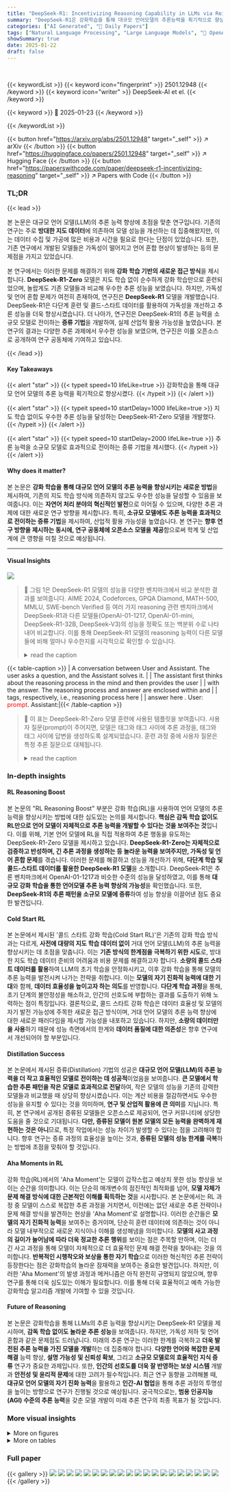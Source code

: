 ```yaml
---
title: "DeepSeek-R1: Incentivizing Reasoning Capability in LLMs via Reinforcement Learning"
summary: "DeepSeek-R1은 강화학습을 통해 대규모 언어모델의 추론능력을 획기적으로 향상시킨 최초의 연구로, 지도학습 없이도 뛰어난 성능을 달성했습니다."
categories: ["AI Generated", "🤗 Daily Papers"]
tags: ["Natural Language Processing", "Large Language Models", "🏢 OpenAI",]
showSummary: true
date: 2025-01-22
draft: false
---
```


<br>

{{< keywordList >}}
{{< keyword icon="fingerprint" >}} 2501.12948 {{< /keyword >}}
{{< keyword icon="writer" >}} DeepSeek-AI et el. {{< /keyword >}}
 
{{< keyword >}} 🤗 2025-01-23 {{< /keyword >}}
 
{{< /keywordList >}}

{{< button href="https://arxiv.org/abs/2501.12948" target="_self" >}}
↗ arXiv
{{< /button >}}
{{< button href="https://huggingface.co/papers/2501.12948" target="_self" >}}
↗ Hugging Face
{{< /button >}}
{{< button href="https://paperswithcode.com/paper/deepseek-r1-incentivizing-reasoning" target="_self" >}}
↗ Papers with Code
{{< /button >}}




### TL;DR


{{< lead >}}

본 논문은 대규모 언어 모델(LLM)의 추론 능력 향상에 초점을 맞춘 연구입니다. 기존의 연구는 주로 **방대한 지도 데이터**에 의존하여 모델 성능을 개선하는 데 집중해왔지만, 이는 데이터 수집 및 가공에 많은 비용과 시간을 필요로 한다는 단점이 있었습니다. 또한, 기존 연구에서 개발된 모델들은 가독성이 떨어지고 언어 혼합 현상이 발생하는 등의 문제점을 가지고 있었습니다. 



본 연구에서는 이러한 문제를 해결하기 위해 **강화 학습 기반의 새로운 접근 방식**을 제시합니다. **DeepSeek-R1-Zero** 모델은 지도 학습 없이 순수하게 강화 학습만으로 훈련되었으며, 놀랍게도 기존 모델들과 비교해 우수한 추론 성능을 보였습니다. 하지만, 가독성 및 언어 혼합 문제가 여전히 존재하여, 연구진은 **DeepSeek-R1** 모델을 개발했습니다. DeepSeek-R1은 다단계 훈련 및 콜드-스타트 데이터를 활용하여 가독성을 개선하고 추론 성능을 더욱 향상시켰습니다.  더 나아가, 연구진은 DeepSeek-R1의 추론 능력을 소규모 모델로 전이하는 **증류 기법**을 개발하여, 실제 산업적 활용 가능성을 높였습니다.  본 연구의 결과는 다양한 추론 과제에서 우수한 성능을 보였으며, 연구진은 이를 오픈소스로 공개하여 연구 공동체에 기여하고 있습니다.

{{< /lead >}}


#### Key Takeaways

{{< alert "star" >}}
{{< typeit speed=10 lifeLike=true >}} 강화학습을 통해 대규모 언어 모델의 추론 능력을 획기적으로 향상시켰다. {{< /typeit >}}
{{< /alert >}}

{{< alert "star" >}}
{{< typeit speed=10 startDelay=1000 lifeLike=true >}} 지도 학습 없이도 우수한 추론 성능을 달성하는 DeepSeek-R1-Zero 모델을 개발했다. {{< /typeit >}}
{{< /alert >}}

{{< alert "star" >}}
{{< typeit speed=10 startDelay=2000 lifeLike=true >}} 추론 능력을 소규모 모델로 효과적으로 전이하는 증류 기법을 제시했다. {{< /typeit >}}
{{< /alert >}}

#### Why does it matter?
본 논문은 **강화 학습을 통해 대규모 언어 모델의 추론 능력을 향상시키는 새로운 방법**을 제시하여, 기존의 지도 학습 방식에 의존하지 않고도 우수한 성능을 달성할 수 있음을 보여줍니다. 이는 **자연어 처리 분야의 혁신적인 발전**으로 이어질 수 있으며, 다양한 추론 과제에 대한 새로운 연구 방향을 제시합니다. 특히, **소규모 모델에도 추론 능력을 효과적으로 전이하는 증류 기법**을 제시하여,  산업적 활용 가능성을 높였습니다.  본 연구는 **향후 연구 방향을 제시하는 동시에, 연구 공동체에 오픈소스 모델을 제공**함으로써 학계 및 산업계에 큰 영향을 미칠 것으로 예상됩니다.

------
#### Visual Insights



![](https://arxiv.org/html/2501.12948/x1.png)

> 🔼 그림 1은 DeepSeek-R1 모델의 성능을 다양한 벤치마크에서 비교 분석한 결과를 보여줍니다.  AIME 2024, Codeforces, GPQA Diamond, MATH-500, MMLU, SWE-bench Verified 등 여러 가지 reasoning 관련 벤치마크에서 DeepSeek-R1과 다른 모델들(OpenAI-01-1217, OpenAI-01-mini, DeepSeek-R1-32B, DeepSeek-V3)의 성능을 정확도 또는 백분위 수로 나타내어 비교합니다.  이를 통해 DeepSeek-R1 모델의 reasoning 능력이 다른 모델들에 비해 얼마나 우수한지를 시각적으로 확인할 수 있습니다.
> <details>
> <summary>read the caption</summary>
> Figure 1:  Benchmark performance of DeepSeek-R1.
> </details>





{{< table-caption >}}
| A conversation between User and Assistant. The user asks a question, and the Assistant solves it. |
| The assistant first thinks about the reasoning process in the mind and then provides the user |
| with the answer. The reasoning process and answer are enclosed within <think> </think> and |
| <answer> </answer> tags, respectively, i.e., <think> reasoning process here </think> |
| <answer> answer here </answer>. User: <font color="#FF0000">prompt</font>. Assistant:|{{< /table-caption >}}

> 🔼 이 표는 DeepSeek-R1-Zero 모델 훈련에 사용된 템플릿을 보여줍니다.  사용자 질문(prompt)이 주어지면, 모델은 <think> 태그와 </think> 태그 사이에 추론 과정을, <answer> 태그와 </answer> 태그 사이에 답변을 생성하도록 설계되었습니다. 훈련 과정 중에 사용자 질문은 특정 추론 질문으로 대체됩니다.
> <details>
> <summary>read the caption</summary>
> Table 1: Template for DeepSeek-R1-Zero. prompt will be replaced with the specific reasoning question during training.
> </details>





### In-depth insights


#### RL Reasoning Boost
본 논문의 "RL Reasoning Boost" 부분은 강화 학습(RL)을 사용하여 언어 모델의 추론 능력을 향상시키는 방법에 대한 심도있는 논의를 제시합니다. **핵심은 감독 학습 없이도 RL만으로 언어 모델이 자체적으로 추론 능력을 개발할 수 있다는 것을 보여주는 것**입니다. 이를 위해, 기본 언어 모델에 RL을 직접 적용하여 추론 행동을 유도하는 DeepSeek-R1-Zero 모델을 제시하고 있습니다.  **DeepSeek-R1-Zero는 자체적으로 검증하고 반성하며, 긴 추론 과정을 생성하는 등 놀라운 능력을 보여주지만, 가독성 및 언어 혼합 문제**를 겪습니다.  이러한 문제를 해결하고 성능을 개선하기 위해, **다단계 학습 및 콜드-스타트 데이터를 활용한 DeepSeek-R1 모델**을 소개합니다.  DeepSeek-R1은 추론 벤치마크에서 OpenAI-01-1217과 비슷한 수준의 성능을 달성하였고, 이를 통해 **대규모 강화 학습을 통한 언어모델 추론 능력 향상의 가능성**을 확인했습니다.  또한,  **DeepSeek-R1의 추론 패턴을 소규모 모델에 증류**하여 성능 향상을 이끌어낸 점도 중요한 발견입니다.

#### Cold Start RL
본 논문에서 제시된 '콜드 스타트 강화 학습(Cold Start RL)'은 기존의 강화 학습 방식과는 다르게, **사전에 대량의 지도 학습 데이터 없이** 거대 언어 모델(LLM)의 추론 능력을 향상시키는 데 초점을 맞춥니다.  이는 **기존 방식의 한계점을 극복하기 위한 시도**로, 방대한 지도 학습 데이터 준비의 어려움과 비용 문제를 해결하고자 합니다.  **소량의 콜드 스타트 데이터를 활용**하여 LLM의 초기 학습을 안정화시키고, 이후 강화 학습을 통해 모델의 추론 능력을 발전시켜 나가는 전략을 취합니다. 이는 **모델의 자기 진화적 능력에 대한 기대**와 함께,  **데이터 효율성을 높이고자 하는 의도**를 반영합니다.  **다단계 학습 과정**을 통해,  초기 단계의 불안정성을 해소하고, 인간의 선호도에 부합하는 결과를 도출하기 위해 노력하는 점이 특징입니다.  결론적으로, 콜드 스타트 강화 학습은 데이터 효율성 및 모델의 자기 발전 가능성에 주목한 새로운 접근 방식이며, 거대 언어 모델의 추론 능력 향상에 대한 새로운 패러다임을 제시할 가능성을 내포하고 있습니다.  하지만,  **소량의 데이터만을 사용**하기 때문에 성능 측면에서의 한계와  **데이터 품질에 대한 의존성**은 향후 연구에서 개선되어야 할 부분입니다.

#### Distillation Success
본 논문에서 제시된 증류(Distillation) 기법의 성공은 **대규모 언어 모델(LLM)의 추론 능력을 더 작고 효율적인 모델로 전이하는 데 성공적**이었음을 보여줍니다.  **큰 모델에서 학습한 추론 패턴을 작은 모델로 효과적으로 전달**하여,  작은 모델의 성능을 기존의 강력한 모델들과 비교했을 때 상당히 향상시켰습니다. 이는 계산 비용을 절감하면서도 우수한 성능을 유지할 수 있다는 것을 의미하며, **연구 및 산업적 활용에 큰 의미**를 지닙니다.  특히,  본 연구에서 공개된 증류된 모델들은 오픈소스로 제공되어, 연구 커뮤니티에 상당한 도움을 줄 것으로 기대됩니다.  **다만, 증류된 모델이 원본 모델의 모든 능력을 완벽하게 재현하는 것은 아니**므로, 특정 작업에서는 성능 차이가 발생할 수 있다는 점을 고려해야 합니다.  향후 연구는 증류 과정의 효율성을 높이는 것과, **증류된 모델의 성능 한계를 극복**하는 방법에 초점을 맞춰야 할 것입니다.

#### Aha Moments in RL
강화 학습(RL)에서의 'Aha Moment'는 모델이 갑작스럽고 예상치 못한 성능 향상을 보이는 순간을 의미합니다. 이는 단순히 매개변수의 점진적인 최적화를 넘어, **모델 자체가 문제 해결 방식에 대한 근본적인 이해를 획득하는 것**을 시사합니다.  본 논문에서는 RL 과정 중 모델이 스스로 복잡한 추론 과정을 거치면서, 이전에는 없던 새로운 추론 전략이나 문제 해결 방식을 발견하는 현상을 'Aha Moment'로 설명합니다. 이러한 순간들은 **모델의 자기 진화적 능력**을 보여주는 증거이며, 단순히 훈련 데이터에 의존하는 것이 아니라 모델 내부적으로 새로운 지식이나 이해를 생성해냄을 의미합니다.  **모델의 사고 과정의 길이가 늘어남에 따라 더욱 정교한 추론 행위**를 보이는 점은 주목할 만하며, 이는 더 긴 사고 과정을 통해 모델이 자체적으로 더 효율적인 문제 해결 전략을 찾아내는 것을 의미합니다.  **반복적인 시행착오와 보상을 통한 자기 학습**으로 이러한 혁신적인 추론 전략이 등장한다는 점은 강화학습의 놀라운 잠재력을 보여주는 중요한 발견입니다.  하지만, 이러한 'Aha Moment'의 발생 과정과 메커니즘은 아직 완전히 규명되지 않았으며, 향후 연구를 통해 더욱 심도있는 이해가 필요합니다. 이를 통해 더욱 효율적이고 예측 가능한 강화학습 알고리즘 개발에 기여할 수 있을 것입니다.

#### Future of Reasoning
본 논문은 강화학습을 통해 LLMs의 추론 능력을 향상시키는 DeepSeek-R1 모델을 제시하며, **감독 학습 없이도 놀라운 추론 성능**을 보여줍니다.  하지만,  가독성 저하 및 언어 혼합과 같은 문제점도 드러납니다.  미래의 추론 연구는 이러한 한계를 극복하고 **더욱 발전된 추론 능력을 가진 모델을 개발**하는 데 집중해야 합니다.  **다양한 언어와 복잡한 문제 해결** 능력 향상, **설명 가능성 및 신뢰성 확보**, 그리고 **소규모 모델로의 효율적인 지식 증류** 연구가 중요한 과제입니다.  또한,  **인간의 선호도를 더욱 잘 반영하는 보상 시스템** 개발과 **안전성 및 윤리적 문제**에 대한 고려가 필수적입니다.  최근 연구 동향을 고려해볼 때,  **대규모 언어 모델의 자기 진화 능력**을 활용하고 **인간-AI 협업**을 통해 추론 과정의 투명성을 높이는 방향으로 연구가 진행될 것으로 예상됩니다.  궁극적으로는, **범용 인공지능(AGI) 수준의 추론 능력**을 갖춘 모델 개발이 미래 추론 연구의 최종 목표가 될 것입니다.


### More visual insights

<details>
<summary>More on figures
</summary>


![](https://arxiv.org/html/2501.12948/extracted/6147501/figures/plot_aime_with_maj.png)

> 🔼 그림 2는 DeepSeek-R1-Zero 모델의 훈련 과정 동안 AIME(American Invitational Mathematics Examination) 정확도 변화를 보여줍니다. 각 질문에 대해 16개의 응답을 샘플링하고 전체 평균 정확도를 계산하여 안정적인 평가를 보장합니다. 이는 강화 학습 과정에서 모델의 성능 향상을 시각적으로 보여주는 그래프로, 훈련 단계가 진행될수록 정확도가 향상되는 것을 확인할 수 있습니다.  x축은 훈련 단계(steps)를, y축은 정확도(Accuracy)를 나타냅니다.  두 개의 선은 각각 pass@1과 cons@64(다수결 투표) 정확도를 나타냅니다.  이 그래프를 통해 DeepSeek-R1-Zero 모델의 학습 과정과 성능 개선을 명확하게 이해할 수 있습니다.
> <details>
> <summary>read the caption</summary>
> Figure 2: AIME accuracy of DeepSeek-R1-Zero during training. For each question, we sample 16 responses and calculate the overall average accuracy to ensure a stable evaluation.
> </details>



![](https://arxiv.org/html/2501.12948/extracted/6147501/figures/plot_length.png)

> 🔼 그림 3은 강화 학습(RL) 과정 동안 학습 데이터셋에서 DeepSeek-R1-Zero 모델의 평균 응답 길이를 보여줍니다.  세로축은 평균 응답 길이(토큰 수), 가로축은 RL 훈련 단계(step)를 나타냅니다.  DeepSeek-R1-Zero 모델은 훈련이 진행됨에 따라 더 긴 추론 과정을 거치면서 더 복잡한 추론 문제를 해결하는 능력을 자연스럽게 학습합니다.  즉, 더 많은 토큰을 사용하여 더 자세하게 생각함으로써 더 정확한 답을 도출하는 것을 알 수 있습니다.  이러한 응답 길이의 증가는 외부적인 조정이 아닌 모델 내부의 자연스러운 발전의 결과입니다.  그림은 RL 훈련의 효과를 시각적으로 보여주는 동시에 모델이 더 복잡한 추론 문제를 해결하기 위해 더 긴 추론 과정을 자연스럽게 학습한다는 점을 보여줍니다.
> <details>
> <summary>read the caption</summary>
> Figure 3: The average response length of DeepSeek-R1-Zero on the training set during the RL process. DeepSeek-R1-Zero naturally learns to solve reasoning tasks with more thinking time.
> </details>



</details>




<details>
<summary>More on tables
</summary>


{{< table-caption >}}
| Model | AIME 2024 Diamond | AIME 2024 Bench | MATH-500 pass@1 | GPQA pass@1 | LiveCode pass@1 | CodeForces rating |
|---|---|---|---|---|---|---|
| **OpenAI-o1-mini** | 63.6 | 80.0 | 90.0 | 60.0 | 53.8 | 1820 |
| **OpenAI-o1-0912** | 74.4 | 83.3 | 94.8 | 77.3 | 63.4 | 1843 |
| **DeepSeek-R1-Zero** | 71.0 | 86.7 | 95.9 | 73.3 | 50.0 | 1444 |{{< /table-caption >}}
> 🔼 표 2는 DeepSeek-R1-Zero와 OpenAI의 o1 모델이 추론 관련 벤치마크에서 어떤 성능을 보이는지 비교한 표입니다.  AIIME 2024, MATH-500, GPQA Diamond, LiveCodeBench, CodeForces 등 다양한 벤치마크에서 두 모델의 정확도(Pass@1, cons@64)를 비교하여 DeepSeek-R1-Zero의 성능을 보여줍니다.  단순히 정확도 뿐 아니라 다양한 추론 능력을 평가하는 지표를 사용하여,  DeepSeek-R1-Zero가 OpenAI의 o1 모델과 비교했을 때 어느 정도 수준인지, 그리고 어떤 강점과 약점을 가지는지 보여줍니다.
> <details>
> <summary>read the caption</summary>
> Table 2: Comparison of DeepSeek-R1-Zero and OpenAI o1 models on reasoning-related benchmarks.
> </details>

{{< table-caption >}}
<table class="ltx_tabular ltx_centering ltx_align_middle" id="S2.T3.10">
<tbody class="ltx_tbody">
<tr class="ltx_tr" id="S2.T3.2.2">
<td class="ltx_td ltx_align_left ltx_border_tt" id="S2.T3.2.2.2">Question: If <math alttext="a&gt;1" class="ltx_Math" display="inline" id="S2.T3.1.1.1.m1.1"><semantics id="S2.T3.1.1.1.m1.1a"><mrow id="S2.T3.1.1.1.m1.1.1" xref="S2.T3.1.1.1.m1.1.1.cmml"><mi id="S2.T3.1.1.1.m1.1.1.2" xref="S2.T3.1.1.1.m1.1.1.2.cmml">a</mi><mo id="S2.T3.1.1.1.m1.1.1.1" xref="S2.T3.1.1.1.m1.1.1.1.cmml">&gt;</mo><mn id="S2.T3.1.1.1.m1.1.1.3" xref="S2.T3.1.1.1.m1.1.1.3.cmml">1</mn></mrow><annotation-xml encoding="MathML-Content" id="S2.T3.1.1.1.m1.1b"><apply id="S2.T3.1.1.1.m1.1.1.cmml" xref="S2.T3.1.1.1.m1.1.1"><gt id="S2.T3.1.1.1.m1.1.1.1.cmml" xref="S2.T3.1.1.1.m1.1.1.1"></gt><ci id="S2.T3.1.1.1.m1.1.1.2.cmml" xref="S2.T3.1.1.1.m1.1.1.2">𝑎</ci><cn id="S2.T3.1.1.1.m1.1.1.3.cmml" type="integer" xref="S2.T3.1.1.1.m1.1.1.3">1</cn></apply></annotation-xml><annotation encoding="application/x-tex" id="S2.T3.1.1.1.m1.1c">a&gt;1</annotation><annotation encoding="application/x-llamapun" id="S2.T3.1.1.1.m1.1d">italic_a &gt; 1</annotation></semantics></math>, then the sum of the real solutions of <math alttext="\sqrt{a-\sqrt{a+x}}=x" class="ltx_Math" display="inline" id="S2.T3.2.2.2.m2.1"><semantics id="S2.T3.2.2.2.m2.1a"><mrow id="S2.T3.2.2.2.m2.1.1" xref="S2.T3.2.2.2.m2.1.1.cmml"><msqrt id="S2.T3.2.2.2.m2.1.1.2" xref="S2.T3.2.2.2.m2.1.1.2.cmml"><mrow id="S2.T3.2.2.2.m2.1.1.2.2" xref="S2.T3.2.2.2.m2.1.1.2.2.cmml"><mi id="S2.T3.2.2.2.m2.1.1.2.2.2" xref="S2.T3.2.2.2.m2.1.1.2.2.2.cmml">a</mi><mo id="S2.T3.2.2.2.m2.1.1.2.2.1" xref="S2.T3.2.2.2.m2.1.1.2.2.1.cmml">−</mo><msqrt id="S2.T3.2.2.2.m2.1.1.2.2.3" xref="S2.T3.2.2.2.m2.1.1.2.2.3.cmml"><mrow id="S2.T3.2.2.2.m2.1.1.2.2.3.2" xref="S2.T3.2.2.2.m2.1.1.2.2.3.2.cmml"><mi id="S2.T3.2.2.2.m2.1.1.2.2.3.2.2" xref="S2.T3.2.2.2.m2.1.1.2.2.3.2.2.cmml">a</mi><mo id="S2.T3.2.2.2.m2.1.1.2.2.3.2.1" xref="S2.T3.2.2.2.m2.1.1.2.2.3.2.1.cmml">+</mo><mi id="S2.T3.2.2.2.m2.1.1.2.2.3.2.3" xref="S2.T3.2.2.2.m2.1.1.2.2.3.2.3.cmml">x</mi></mrow></msqrt></mrow></msqrt><mo id="S2.T3.2.2.2.m2.1.1.1" xref="S2.T3.2.2.2.m2.1.1.1.cmml">=</mo><mi id="S2.T3.2.2.2.m2.1.1.3" xref="S2.T3.2.2.2.m2.1.1.3.cmml">x</mi></mrow><annotation-xml encoding="MathML-Content" id="S2.T3.2.2.2.m2.1b"><apply id="S2.T3.2.2.2.m2.1.1.cmml" xref="S2.T3.2.2.2.m2.1.1"><eq id="S2.T3.2.2.2.m2.1.1.1.cmml" xref="S2.T3.2.2.2.m2.1.1.1"></eq><apply id="S2.T3.2.2.2.m2.1.1.2.cmml" xref="S2.T3.2.2.2.m2.1.1.2"><root id="S2.T3.2.2.2.m2.1.1.2a.cmml" xref="S2.T3.2.2.2.m2.1.1.2"></root><apply id="S2.T3.2.2.2.m2.1.1.2.2.cmml" xref="S2.T3.2.2.2.m2.1.1.2.2"><minus id="S2.T3.2.2.2.m2.1.1.2.2.1.cmml" xref="S2.T3.2.2.2.m2.1.1.2.2.1"></minus><ci id="S2.T3.2.2.2.m2.1.1.2.2.2.cmml" xref="S2.T3.2.2.2.m2.1.1.2.2.2">𝑎</ci><apply id="S2.T3.2.2.2.m2.1.1.2.2.3.cmml" xref="S2.T3.2.2.2.m2.1.1.2.2.3"><root id="S2.T3.2.2.2.m2.1.1.2.2.3a.cmml" xref="S2.T3.2.2.2.m2.1.1.2.2.3"></root><apply id="S2.T3.2.2.2.m2.1.1.2.2.3.2.cmml" xref="S2.T3.2.2.2.m2.1.1.2.2.3.2"><plus id="S2.T3.2.2.2.m2.1.1.2.2.3.2.1.cmml" xref="S2.T3.2.2.2.m2.1.1.2.2.3.2.1"></plus><ci id="S2.T3.2.2.2.m2.1.1.2.2.3.2.2.cmml" xref="S2.T3.2.2.2.m2.1.1.2.2.3.2.2">𝑎</ci><ci id="S2.T3.2.2.2.m2.1.1.2.2.3.2.3.cmml" xref="S2.T3.2.2.2.m2.1.1.2.2.3.2.3">𝑥</ci></apply></apply></apply></apply><ci id="S2.T3.2.2.2.m2.1.1.3.cmml" xref="S2.T3.2.2.2.m2.1.1.3">𝑥</ci></apply></annotation-xml><annotation encoding="application/x-tex" id="S2.T3.2.2.2.m2.1c">\sqrt{a-\sqrt{a+x}}=x</annotation><annotation encoding="application/x-llamapun" id="S2.T3.2.2.2.m2.1d">square-root start_ARG italic_a - square-root start_ARG italic_a + italic_x end_ARG end_ARG = italic_x</annotation></semantics></math> is equal to</td>
</tr>
<tr class="ltx_tr" id="S2.T3.10.11.1">
<td class="ltx_td ltx_align_left ltx_border_t" id="S2.T3.10.11.1.1">Response: &lt;think&gt;</td>
</tr>
<tr class="ltx_tr" id="S2.T3.4.4">
<td class="ltx_td ltx_align_left" id="S2.T3.4.4.2">To solve the equation <math alttext="\sqrt{a-\sqrt{a+x}}=x" class="ltx_Math" display="inline" id="S2.T3.3.3.1.m1.1"><semantics id="S2.T3.3.3.1.m1.1a"><mrow id="S2.T3.3.3.1.m1.1.1" xref="S2.T3.3.3.1.m1.1.1.cmml"><msqrt id="S2.T3.3.3.1.m1.1.1.2" xref="S2.T3.3.3.1.m1.1.1.2.cmml"><mrow id="S2.T3.3.3.1.m1.1.1.2.2" xref="S2.T3.3.3.1.m1.1.1.2.2.cmml"><mi id="S2.T3.3.3.1.m1.1.1.2.2.2" xref="S2.T3.3.3.1.m1.1.1.2.2.2.cmml">a</mi><mo id="S2.T3.3.3.1.m1.1.1.2.2.1" xref="S2.T3.3.3.1.m1.1.1.2.2.1.cmml">−</mo><msqrt id="S2.T3.3.3.1.m1.1.1.2.2.3" xref="S2.T3.3.3.1.m1.1.1.2.2.3.cmml"><mrow id="S2.T3.3.3.1.m1.1.1.2.2.3.2" xref="S2.T3.3.3.1.m1.1.1.2.2.3.2.cmml"><mi id="S2.T3.3.3.1.m1.1.1.2.2.3.2.2" xref="S2.T3.3.3.1.m1.1.1.2.2.3.2.2.cmml">a</mi><mo id="S2.T3.3.3.1.m1.1.1.2.2.3.2.1" xref="S2.T3.3.3.1.m1.1.1.2.2.3.2.1.cmml">+</mo><mi id="S2.T3.3.3.1.m1.1.1.2.2.3.2.3" xref="S2.T3.3.3.1.m1.1.1.2.2.3.2.3.cmml">x</mi></mrow></msqrt></mrow></msqrt><mo id="S2.T3.3.3.1.m1.1.1.1" xref="S2.T3.3.3.1.m1.1.1.1.cmml">=</mo><mi id="S2.T3.3.3.1.m1.1.1.3" xref="S2.T3.3.3.1.m1.1.1.3.cmml">x</mi></mrow><annotation-xml encoding="MathML-Content" id="S2.T3.3.3.1.m1.1b"><apply id="S2.T3.3.3.1.m1.1.1.cmml" xref="S2.T3.3.3.1.m1.1.1"><eq id="S2.T3.3.3.1.m1.1.1.1.cmml" xref="S2.T3.3.3.1.m1.1.1.1"></eq><apply id="S2.T3.3.3.1.m1.1.1.2.cmml" xref="S2.T3.3.3.1.m1.1.1.2"><root id="S2.T3.3.3.1.m1.1.1.2a.cmml" xref="S2.T3.3.3.1.m1.1.1.2"></root><apply id="S2.T3.3.3.1.m1.1.1.2.2.cmml" xref="S2.T3.3.3.1.m1.1.1.2.2"><minus id="S2.T3.3.3.1.m1.1.1.2.2.1.cmml" xref="S2.T3.3.3.1.m1.1.1.2.2.1"></minus><ci id="S2.T3.3.3.1.m1.1.1.2.2.2.cmml" xref="S2.T3.3.3.1.m1.1.1.2.2.2">𝑎</ci><apply id="S2.T3.3.3.1.m1.1.1.2.2.3.cmml" xref="S2.T3.3.3.1.m1.1.1.2.2.3"><root id="S2.T3.3.3.1.m1.1.1.2.2.3a.cmml" xref="S2.T3.3.3.1.m1.1.1.2.2.3"></root><apply id="S2.T3.3.3.1.m1.1.1.2.2.3.2.cmml" xref="S2.T3.3.3.1.m1.1.1.2.2.3.2"><plus id="S2.T3.3.3.1.m1.1.1.2.2.3.2.1.cmml" xref="S2.T3.3.3.1.m1.1.1.2.2.3.2.1"></plus><ci id="S2.T3.3.3.1.m1.1.1.2.2.3.2.2.cmml" xref="S2.T3.3.3.1.m1.1.1.2.2.3.2.2">𝑎</ci><ci id="S2.T3.3.3.1.m1.1.1.2.2.3.2.3.cmml" xref="S2.T3.3.3.1.m1.1.1.2.2.3.2.3">𝑥</ci></apply></apply></apply></apply><ci id="S2.T3.3.3.1.m1.1.1.3.cmml" xref="S2.T3.3.3.1.m1.1.1.3">𝑥</ci></apply></annotation-xml><annotation encoding="application/x-tex" id="S2.T3.3.3.1.m1.1c">\sqrt{a-\sqrt{a+x}}=x</annotation><annotation encoding="application/x-llamapun" id="S2.T3.3.3.1.m1.1d">square-root start_ARG italic_a - square-root start_ARG italic_a + italic_x end_ARG end_ARG = italic_x</annotation></semantics></math>, let’s start by squaring both <math alttext="\cdots" class="ltx_Math" display="inline" id="S2.T3.4.4.2.m2.1"><semantics id="S2.T3.4.4.2.m2.1a"><mi id="S2.T3.4.4.2.m2.1.1" mathvariant="normal" xref="S2.T3.4.4.2.m2.1.1.cmml">⋯</mi><annotation-xml encoding="MathML-Content" id="S2.T3.4.4.2.m2.1b"><ci id="S2.T3.4.4.2.m2.1.1.cmml" xref="S2.T3.4.4.2.m2.1.1">⋯</ci></annotation-xml><annotation encoding="application/x-tex" id="S2.T3.4.4.2.m2.1c">\cdots</annotation><annotation encoding="application/x-llamapun" id="S2.T3.4.4.2.m2.1d">⋯</annotation></semantics></math>
</td>
</tr>
<tr class="ltx_tr" id="S2.T3.5.5">
<td class="ltx_td ltx_align_left" id="S2.T3.5.5.1"><math alttext="\left(\sqrt{a-\sqrt{a+x}}\right)^{2}=x^{2}\implies a-\sqrt{a+x}=x^{2}." class="ltx_Math" display="inline" id="S2.T3.5.5.1.m1.2"><semantics id="S2.T3.5.5.1.m1.2a"><mrow id="S2.T3.5.5.1.m1.2.2.1" xref="S2.T3.5.5.1.m1.2.2.1.1.cmml"><mrow id="S2.T3.5.5.1.m1.2.2.1.1" xref="S2.T3.5.5.1.m1.2.2.1.1.cmml"><msup id="S2.T3.5.5.1.m1.2.2.1.1.2" xref="S2.T3.5.5.1.m1.2.2.1.1.2.cmml"><mrow id="S2.T3.5.5.1.m1.2.2.1.1.2.2.2" xref="S2.T3.5.5.1.m1.1.1.cmml"><mo id="S2.T3.5.5.1.m1.2.2.1.1.2.2.2.1" xref="S2.T3.5.5.1.m1.1.1.cmml">(</mo><msqrt id="S2.T3.5.5.1.m1.1.1" xref="S2.T3.5.5.1.m1.1.1.cmml"><mrow id="S2.T3.5.5.1.m1.1.1.2" xref="S2.T3.5.5.1.m1.1.1.2.cmml"><mi id="S2.T3.5.5.1.m1.1.1.2.2" xref="S2.T3.5.5.1.m1.1.1.2.2.cmml">a</mi><mo id="S2.T3.5.5.1.m1.1.1.2.1" xref="S2.T3.5.5.1.m1.1.1.2.1.cmml">−</mo><msqrt id="S2.T3.5.5.1.m1.1.1.2.3" xref="S2.T3.5.5.1.m1.1.1.2.3.cmml"><mrow id="S2.T3.5.5.1.m1.1.1.2.3.2" xref="S2.T3.5.5.1.m1.1.1.2.3.2.cmml"><mi id="S2.T3.5.5.1.m1.1.1.2.3.2.2" xref="S2.T3.5.5.1.m1.1.1.2.3.2.2.cmml">a</mi><mo id="S2.T3.5.5.1.m1.1.1.2.3.2.1" xref="S2.T3.5.5.1.m1.1.1.2.3.2.1.cmml">+</mo><mi id="S2.T3.5.5.1.m1.1.1.2.3.2.3" xref="S2.T3.5.5.1.m1.1.1.2.3.2.3.cmml">x</mi></mrow></msqrt></mrow></msqrt><mo id="S2.T3.5.5.1.m1.2.2.1.1.2.2.2.2" xref="S2.T3.5.5.1.m1.1.1.cmml">)</mo></mrow><mn id="S2.T3.5.5.1.m1.2.2.1.1.2.3" xref="S2.T3.5.5.1.m1.2.2.1.1.2.3.cmml">2</mn></msup><mo id="S2.T3.5.5.1.m1.2.2.1.1.3" xref="S2.T3.5.5.1.m1.2.2.1.1.3.cmml">=</mo><msup id="S2.T3.5.5.1.m1.2.2.1.1.4" xref="S2.T3.5.5.1.m1.2.2.1.1.4.cmml"><mi id="S2.T3.5.5.1.m1.2.2.1.1.4.2" xref="S2.T3.5.5.1.m1.2.2.1.1.4.2.cmml">x</mi><mn id="S2.T3.5.5.1.m1.2.2.1.1.4.3" xref="S2.T3.5.5.1.m1.2.2.1.1.4.3.cmml">2</mn></msup><mo id="S2.T3.5.5.1.m1.2.2.1.1.5" stretchy="false" xref="S2.T3.5.5.1.m1.2.2.1.1.5.cmml">⟹</mo><mrow id="S2.T3.5.5.1.m1.2.2.1.1.6" xref="S2.T3.5.5.1.m1.2.2.1.1.6.cmml"><mi id="S2.T3.5.5.1.m1.2.2.1.1.6.2" xref="S2.T3.5.5.1.m1.2.2.1.1.6.2.cmml">a</mi><mo id="S2.T3.5.5.1.m1.2.2.1.1.6.1" xref="S2.T3.5.5.1.m1.2.2.1.1.6.1.cmml">−</mo><msqrt id="S2.T3.5.5.1.m1.2.2.1.1.6.3" xref="S2.T3.5.5.1.m1.2.2.1.1.6.3.cmml"><mrow id="S2.T3.5.5.1.m1.2.2.1.1.6.3.2" xref="S2.T3.5.5.1.m1.2.2.1.1.6.3.2.cmml"><mi id="S2.T3.5.5.1.m1.2.2.1.1.6.3.2.2" xref="S2.T3.5.5.1.m1.2.2.1.1.6.3.2.2.cmml">a</mi><mo id="S2.T3.5.5.1.m1.2.2.1.1.6.3.2.1" xref="S2.T3.5.5.1.m1.2.2.1.1.6.3.2.1.cmml">+</mo><mi id="S2.T3.5.5.1.m1.2.2.1.1.6.3.2.3" xref="S2.T3.5.5.1.m1.2.2.1.1.6.3.2.3.cmml">x</mi></mrow></msqrt></mrow><mo id="S2.T3.5.5.1.m1.2.2.1.1.7" xref="S2.T3.5.5.1.m1.2.2.1.1.7.cmml">=</mo><msup id="S2.T3.5.5.1.m1.2.2.1.1.8" xref="S2.T3.5.5.1.m1.2.2.1.1.8.cmml"><mi id="S2.T3.5.5.1.m1.2.2.1.1.8.2" xref="S2.T3.5.5.1.m1.2.2.1.1.8.2.cmml">x</mi><mn id="S2.T3.5.5.1.m1.2.2.1.1.8.3" xref="S2.T3.5.5.1.m1.2.2.1.1.8.3.cmml">2</mn></msup></mrow><mo id="S2.T3.5.5.1.m1.2.2.1.2" lspace="0em" xref="S2.T3.5.5.1.m1.2.2.1.1.cmml">.</mo></mrow><annotation-xml encoding="MathML-Content" id="S2.T3.5.5.1.m1.2b"><apply id="S2.T3.5.5.1.m1.2.2.1.1.cmml" xref="S2.T3.5.5.1.m1.2.2.1"><and id="S2.T3.5.5.1.m1.2.2.1.1a.cmml" xref="S2.T3.5.5.1.m1.2.2.1"></and><apply id="S2.T3.5.5.1.m1.2.2.1.1b.cmml" xref="S2.T3.5.5.1.m1.2.2.1"><eq id="S2.T3.5.5.1.m1.2.2.1.1.3.cmml" xref="S2.T3.5.5.1.m1.2.2.1.1.3"></eq><apply id="S2.T3.5.5.1.m1.2.2.1.1.2.cmml" xref="S2.T3.5.5.1.m1.2.2.1.1.2"><csymbol cd="ambiguous" id="S2.T3.5.5.1.m1.2.2.1.1.2.1.cmml" xref="S2.T3.5.5.1.m1.2.2.1.1.2">superscript</csymbol><apply id="S2.T3.5.5.1.m1.1.1.cmml" xref="S2.T3.5.5.1.m1.2.2.1.1.2.2.2"><root id="S2.T3.5.5.1.m1.1.1a.cmml" xref="S2.T3.5.5.1.m1.2.2.1.1.2.2.2"></root><apply id="S2.T3.5.5.1.m1.1.1.2.cmml" xref="S2.T3.5.5.1.m1.1.1.2"><minus id="S2.T3.5.5.1.m1.1.1.2.1.cmml" xref="S2.T3.5.5.1.m1.1.1.2.1"></minus><ci id="S2.T3.5.5.1.m1.1.1.2.2.cmml" xref="S2.T3.5.5.1.m1.1.1.2.2">𝑎</ci><apply id="S2.T3.5.5.1.m1.1.1.2.3.cmml" xref="S2.T3.5.5.1.m1.1.1.2.3"><root id="S2.T3.5.5.1.m1.1.1.2.3a.cmml" xref="S2.T3.5.5.1.m1.1.1.2.3"></root><apply id="S2.T3.5.5.1.m1.1.1.2.3.2.cmml" xref="S2.T3.5.5.1.m1.1.1.2.3.2"><plus id="S2.T3.5.5.1.m1.1.1.2.3.2.1.cmml" xref="S2.T3.5.5.1.m1.1.1.2.3.2.1"></plus><ci id="S2.T3.5.5.1.m1.1.1.2.3.2.2.cmml" xref="S2.T3.5.5.1.m1.1.1.2.3.2.2">𝑎</ci><ci id="S2.T3.5.5.1.m1.1.1.2.3.2.3.cmml" xref="S2.T3.5.5.1.m1.1.1.2.3.2.3">𝑥</ci></apply></apply></apply></apply><cn id="S2.T3.5.5.1.m1.2.2.1.1.2.3.cmml" type="integer" xref="S2.T3.5.5.1.m1.2.2.1.1.2.3">2</cn></apply><apply id="S2.T3.5.5.1.m1.2.2.1.1.4.cmml" xref="S2.T3.5.5.1.m1.2.2.1.1.4"><csymbol cd="ambiguous" id="S2.T3.5.5.1.m1.2.2.1.1.4.1.cmml" xref="S2.T3.5.5.1.m1.2.2.1.1.4">superscript</csymbol><ci id="S2.T3.5.5.1.m1.2.2.1.1.4.2.cmml" xref="S2.T3.5.5.1.m1.2.2.1.1.4.2">𝑥</ci><cn id="S2.T3.5.5.1.m1.2.2.1.1.4.3.cmml" type="integer" xref="S2.T3.5.5.1.m1.2.2.1.1.4.3">2</cn></apply></apply><apply id="S2.T3.5.5.1.m1.2.2.1.1c.cmml" xref="S2.T3.5.5.1.m1.2.2.1"><implies id="S2.T3.5.5.1.m1.2.2.1.1.5.cmml" xref="S2.T3.5.5.1.m1.2.2.1.1.5"></implies><share href="https://arxiv.org/html/2501.12948v1#S2.T3.5.5.1.m1.2.2.1.1.4.cmml" id="S2.T3.5.5.1.m1.2.2.1.1d.cmml" xref="S2.T3.5.5.1.m1.2.2.1"></share><apply id="S2.T3.5.5.1.m1.2.2.1.1.6.cmml" xref="S2.T3.5.5.1.m1.2.2.1.1.6"><minus id="S2.T3.5.5.1.m1.2.2.1.1.6.1.cmml" xref="S2.T3.5.5.1.m1.2.2.1.1.6.1"></minus><ci id="S2.T3.5.5.1.m1.2.2.1.1.6.2.cmml" xref="S2.T3.5.5.1.m1.2.2.1.1.6.2">𝑎</ci><apply id="S2.T3.5.5.1.m1.2.2.1.1.6.3.cmml" xref="S2.T3.5.5.1.m1.2.2.1.1.6.3"><root id="S2.T3.5.5.1.m1.2.2.1.1.6.3a.cmml" xref="S2.T3.5.5.1.m1.2.2.1.1.6.3"></root><apply id="S2.T3.5.5.1.m1.2.2.1.1.6.3.2.cmml" xref="S2.T3.5.5.1.m1.2.2.1.1.6.3.2"><plus id="S2.T3.5.5.1.m1.2.2.1.1.6.3.2.1.cmml" xref="S2.T3.5.5.1.m1.2.2.1.1.6.3.2.1"></plus><ci id="S2.T3.5.5.1.m1.2.2.1.1.6.3.2.2.cmml" xref="S2.T3.5.5.1.m1.2.2.1.1.6.3.2.2">𝑎</ci><ci id="S2.T3.5.5.1.m1.2.2.1.1.6.3.2.3.cmml" xref="S2.T3.5.5.1.m1.2.2.1.1.6.3.2.3">𝑥</ci></apply></apply></apply></apply><apply id="S2.T3.5.5.1.m1.2.2.1.1e.cmml" xref="S2.T3.5.5.1.m1.2.2.1"><eq id="S2.T3.5.5.1.m1.2.2.1.1.7.cmml" xref="S2.T3.5.5.1.m1.2.2.1.1.7"></eq><share href="https://arxiv.org/html/2501.12948v1#S2.T3.5.5.1.m1.2.2.1.1.6.cmml" id="S2.T3.5.5.1.m1.2.2.1.1f.cmml" xref="S2.T3.5.5.1.m1.2.2.1"></share><apply id="S2.T3.5.5.1.m1.2.2.1.1.8.cmml" xref="S2.T3.5.5.1.m1.2.2.1.1.8"><csymbol cd="ambiguous" id="S2.T3.5.5.1.m1.2.2.1.1.8.1.cmml" xref="S2.T3.5.5.1.m1.2.2.1.1.8">superscript</csymbol><ci id="S2.T3.5.5.1.m1.2.2.1.1.8.2.cmml" xref="S2.T3.5.5.1.m1.2.2.1.1.8.2">𝑥</ci><cn id="S2.T3.5.5.1.m1.2.2.1.1.8.3.cmml" type="integer" xref="S2.T3.5.5.1.m1.2.2.1.1.8.3">2</cn></apply></apply></apply></annotation-xml><annotation encoding="application/x-tex" id="S2.T3.5.5.1.m1.2c">\left(\sqrt{a-\sqrt{a+x}}\right)^{2}=x^{2}\implies a-\sqrt{a+x}=x^{2}.</annotation><annotation encoding="application/x-llamapun" id="S2.T3.5.5.1.m1.2d">( square-root start_ARG italic_a - square-root start_ARG italic_a + italic_x end_ARG end_ARG ) start_POSTSUPERSCRIPT 2 end_POSTSUPERSCRIPT = italic_x start_POSTSUPERSCRIPT 2 end_POSTSUPERSCRIPT ⟹ italic_a - square-root start_ARG italic_a + italic_x end_ARG = italic_x start_POSTSUPERSCRIPT 2 end_POSTSUPERSCRIPT .</annotation></semantics></math></td>
</tr>
<tr class="ltx_tr" id="S2.T3.10.12.2">
<td class="ltx_td ltx_align_left" id="S2.T3.10.12.2.1">Rearrange to isolate the inner square root term:</td>
</tr>
<tr class="ltx_tr" id="S2.T3.6.6">
<td class="ltx_td ltx_align_left" id="S2.T3.6.6.1"><math alttext="(a-x^{2})^{2}=a+x\implies a^{2}-2ax^{2}+(x^{2})^{2}=a+x\implies x^{4}-2ax^{2}-%
x+(a^{2}-a)=0" class="ltx_Math" display="inline" id="S2.T3.6.6.1.m1.3"><semantics id="S2.T3.6.6.1.m1.3a"><mrow id="S2.T3.6.6.1.m1.3.3" xref="S2.T3.6.6.1.m1.3.3.cmml"><msup id="S2.T3.6.6.1.m1.1.1.1" xref="S2.T3.6.6.1.m1.1.1.1.cmml"><mrow id="S2.T3.6.6.1.m1.1.1.1.1.1" xref="S2.T3.6.6.1.m1.1.1.1.1.1.1.cmml"><mo id="S2.T3.6.6.1.m1.1.1.1.1.1.2" stretchy="false" xref="S2.T3.6.6.1.m1.1.1.1.1.1.1.cmml">(</mo><mrow id="S2.T3.6.6.1.m1.1.1.1.1.1.1" xref="S2.T3.6.6.1.m1.1.1.1.1.1.1.cmml"><mi id="S2.T3.6.6.1.m1.1.1.1.1.1.1.2" xref="S2.T3.6.6.1.m1.1.1.1.1.1.1.2.cmml">a</mi><mo id="S2.T3.6.6.1.m1.1.1.1.1.1.1.1" xref="S2.T3.6.6.1.m1.1.1.1.1.1.1.1.cmml">−</mo><msup id="S2.T3.6.6.1.m1.1.1.1.1.1.1.3" xref="S2.T3.6.6.1.m1.1.1.1.1.1.1.3.cmml"><mi id="S2.T3.6.6.1.m1.1.1.1.1.1.1.3.2" xref="S2.T3.6.6.1.m1.1.1.1.1.1.1.3.2.cmml">x</mi><mn id="S2.T3.6.6.1.m1.1.1.1.1.1.1.3.3" xref="S2.T3.6.6.1.m1.1.1.1.1.1.1.3.3.cmml">2</mn></msup></mrow><mo id="S2.T3.6.6.1.m1.1.1.1.1.1.3" stretchy="false" xref="S2.T3.6.6.1.m1.1.1.1.1.1.1.cmml">)</mo></mrow><mn id="S2.T3.6.6.1.m1.1.1.1.3" xref="S2.T3.6.6.1.m1.1.1.1.3.cmml">2</mn></msup><mo id="S2.T3.6.6.1.m1.3.3.5" xref="S2.T3.6.6.1.m1.3.3.5.cmml">=</mo><mrow id="S2.T3.6.6.1.m1.3.3.6" xref="S2.T3.6.6.1.m1.3.3.6.cmml"><mi id="S2.T3.6.6.1.m1.3.3.6.2" xref="S2.T3.6.6.1.m1.3.3.6.2.cmml">a</mi><mo id="S2.T3.6.6.1.m1.3.3.6.1" xref="S2.T3.6.6.1.m1.3.3.6.1.cmml">+</mo><mi id="S2.T3.6.6.1.m1.3.3.6.3" xref="S2.T3.6.6.1.m1.3.3.6.3.cmml">x</mi></mrow><mo id="S2.T3.6.6.1.m1.3.3.7" stretchy="false" xref="S2.T3.6.6.1.m1.3.3.7.cmml">⟹</mo><mrow id="S2.T3.6.6.1.m1.2.2.2" xref="S2.T3.6.6.1.m1.2.2.2.cmml"><mrow id="S2.T3.6.6.1.m1.2.2.2.3" xref="S2.T3.6.6.1.m1.2.2.2.3.cmml"><msup id="S2.T3.6.6.1.m1.2.2.2.3.2" xref="S2.T3.6.6.1.m1.2.2.2.3.2.cmml"><mi id="S2.T3.6.6.1.m1.2.2.2.3.2.2" xref="S2.T3.6.6.1.m1.2.2.2.3.2.2.cmml">a</mi><mn id="S2.T3.6.6.1.m1.2.2.2.3.2.3" xref="S2.T3.6.6.1.m1.2.2.2.3.2.3.cmml">2</mn></msup><mo id="S2.T3.6.6.1.m1.2.2.2.3.1" xref="S2.T3.6.6.1.m1.2.2.2.3.1.cmml">−</mo><mrow id="S2.T3.6.6.1.m1.2.2.2.3.3" xref="S2.T3.6.6.1.m1.2.2.2.3.3.cmml"><mn id="S2.T3.6.6.1.m1.2.2.2.3.3.2" xref="S2.T3.6.6.1.m1.2.2.2.3.3.2.cmml">2</mn><mo id="S2.T3.6.6.1.m1.2.2.2.3.3.1" xref="S2.T3.6.6.1.m1.2.2.2.3.3.1.cmml">⁢</mo><mi id="S2.T3.6.6.1.m1.2.2.2.3.3.3" xref="S2.T3.6.6.1.m1.2.2.2.3.3.3.cmml">a</mi><mo id="S2.T3.6.6.1.m1.2.2.2.3.3.1a" xref="S2.T3.6.6.1.m1.2.2.2.3.3.1.cmml">⁢</mo><msup id="S2.T3.6.6.1.m1.2.2.2.3.3.4" xref="S2.T3.6.6.1.m1.2.2.2.3.3.4.cmml"><mi id="S2.T3.6.6.1.m1.2.2.2.3.3.4.2" xref="S2.T3.6.6.1.m1.2.2.2.3.3.4.2.cmml">x</mi><mn id="S2.T3.6.6.1.m1.2.2.2.3.3.4.3" xref="S2.T3.6.6.1.m1.2.2.2.3.3.4.3.cmml">2</mn></msup></mrow></mrow><mo id="S2.T3.6.6.1.m1.2.2.2.2" xref="S2.T3.6.6.1.m1.2.2.2.2.cmml">+</mo><msup id="S2.T3.6.6.1.m1.2.2.2.1" xref="S2.T3.6.6.1.m1.2.2.2.1.cmml"><mrow id="S2.T3.6.6.1.m1.2.2.2.1.1.1" xref="S2.T3.6.6.1.m1.2.2.2.1.1.1.1.cmml"><mo id="S2.T3.6.6.1.m1.2.2.2.1.1.1.2" stretchy="false" xref="S2.T3.6.6.1.m1.2.2.2.1.1.1.1.cmml">(</mo><msup id="S2.T3.6.6.1.m1.2.2.2.1.1.1.1" xref="S2.T3.6.6.1.m1.2.2.2.1.1.1.1.cmml"><mi id="S2.T3.6.6.1.m1.2.2.2.1.1.1.1.2" xref="S2.T3.6.6.1.m1.2.2.2.1.1.1.1.2.cmml">x</mi><mn id="S2.T3.6.6.1.m1.2.2.2.1.1.1.1.3" xref="S2.T3.6.6.1.m1.2.2.2.1.1.1.1.3.cmml">2</mn></msup><mo id="S2.T3.6.6.1.m1.2.2.2.1.1.1.3" stretchy="false" xref="S2.T3.6.6.1.m1.2.2.2.1.1.1.1.cmml">)</mo></mrow><mn id="S2.T3.6.6.1.m1.2.2.2.1.3" xref="S2.T3.6.6.1.m1.2.2.2.1.3.cmml">2</mn></msup></mrow><mo id="S2.T3.6.6.1.m1.3.3.8" xref="S2.T3.6.6.1.m1.3.3.8.cmml">=</mo><mrow id="S2.T3.6.6.1.m1.3.3.9" xref="S2.T3.6.6.1.m1.3.3.9.cmml"><mi id="S2.T3.6.6.1.m1.3.3.9.2" xref="S2.T3.6.6.1.m1.3.3.9.2.cmml">a</mi><mo id="S2.T3.6.6.1.m1.3.3.9.1" xref="S2.T3.6.6.1.m1.3.3.9.1.cmml">+</mo><mi id="S2.T3.6.6.1.m1.3.3.9.3" xref="S2.T3.6.6.1.m1.3.3.9.3.cmml">x</mi></mrow><mo id="S2.T3.6.6.1.m1.3.3.10" stretchy="false" xref="S2.T3.6.6.1.m1.3.3.10.cmml">⟹</mo><mrow id="S2.T3.6.6.1.m1.3.3.3" xref="S2.T3.6.6.1.m1.3.3.3.cmml"><mrow id="S2.T3.6.6.1.m1.3.3.3.3" xref="S2.T3.6.6.1.m1.3.3.3.3.cmml"><msup id="S2.T3.6.6.1.m1.3.3.3.3.2" xref="S2.T3.6.6.1.m1.3.3.3.3.2.cmml"><mi id="S2.T3.6.6.1.m1.3.3.3.3.2.2" xref="S2.T3.6.6.1.m1.3.3.3.3.2.2.cmml">x</mi><mn id="S2.T3.6.6.1.m1.3.3.3.3.2.3" xref="S2.T3.6.6.1.m1.3.3.3.3.2.3.cmml">4</mn></msup><mo id="S2.T3.6.6.1.m1.3.3.3.3.1" xref="S2.T3.6.6.1.m1.3.3.3.3.1.cmml">−</mo><mrow id="S2.T3.6.6.1.m1.3.3.3.3.3" xref="S2.T3.6.6.1.m1.3.3.3.3.3.cmml"><mn id="S2.T3.6.6.1.m1.3.3.3.3.3.2" xref="S2.T3.6.6.1.m1.3.3.3.3.3.2.cmml">2</mn><mo id="S2.T3.6.6.1.m1.3.3.3.3.3.1" xref="S2.T3.6.6.1.m1.3.3.3.3.3.1.cmml">⁢</mo><mi id="S2.T3.6.6.1.m1.3.3.3.3.3.3" xref="S2.T3.6.6.1.m1.3.3.3.3.3.3.cmml">a</mi><mo id="S2.T3.6.6.1.m1.3.3.3.3.3.1a" xref="S2.T3.6.6.1.m1.3.3.3.3.3.1.cmml">⁢</mo><msup id="S2.T3.6.6.1.m1.3.3.3.3.3.4" xref="S2.T3.6.6.1.m1.3.3.3.3.3.4.cmml"><mi id="S2.T3.6.6.1.m1.3.3.3.3.3.4.2" xref="S2.T3.6.6.1.m1.3.3.3.3.3.4.2.cmml">x</mi><mn id="S2.T3.6.6.1.m1.3.3.3.3.3.4.3" xref="S2.T3.6.6.1.m1.3.3.3.3.3.4.3.cmml">2</mn></msup></mrow><mo id="S2.T3.6.6.1.m1.3.3.3.3.1a" xref="S2.T3.6.6.1.m1.3.3.3.3.1.cmml">−</mo><mi id="S2.T3.6.6.1.m1.3.3.3.3.4" xref="S2.T3.6.6.1.m1.3.3.3.3.4.cmml">x</mi></mrow><mo id="S2.T3.6.6.1.m1.3.3.3.2" xref="S2.T3.6.6.1.m1.3.3.3.2.cmml">+</mo><mrow id="S2.T3.6.6.1.m1.3.3.3.1.1" xref="S2.T3.6.6.1.m1.3.3.3.1.1.1.cmml"><mo id="S2.T3.6.6.1.m1.3.3.3.1.1.2" stretchy="false" xref="S2.T3.6.6.1.m1.3.3.3.1.1.1.cmml">(</mo><mrow id="S2.T3.6.6.1.m1.3.3.3.1.1.1" xref="S2.T3.6.6.1.m1.3.3.3.1.1.1.cmml"><msup id="S2.T3.6.6.1.m1.3.3.3.1.1.1.2" xref="S2.T3.6.6.1.m1.3.3.3.1.1.1.2.cmml"><mi id="S2.T3.6.6.1.m1.3.3.3.1.1.1.2.2" xref="S2.T3.6.6.1.m1.3.3.3.1.1.1.2.2.cmml">a</mi><mn id="S2.T3.6.6.1.m1.3.3.3.1.1.1.2.3" xref="S2.T3.6.6.1.m1.3.3.3.1.1.1.2.3.cmml">2</mn></msup><mo id="S2.T3.6.6.1.m1.3.3.3.1.1.1.1" xref="S2.T3.6.6.1.m1.3.3.3.1.1.1.1.cmml">−</mo><mi id="S2.T3.6.6.1.m1.3.3.3.1.1.1.3" xref="S2.T3.6.6.1.m1.3.3.3.1.1.1.3.cmml">a</mi></mrow><mo id="S2.T3.6.6.1.m1.3.3.3.1.1.3" stretchy="false" xref="S2.T3.6.6.1.m1.3.3.3.1.1.1.cmml">)</mo></mrow></mrow><mo id="S2.T3.6.6.1.m1.3.3.11" xref="S2.T3.6.6.1.m1.3.3.11.cmml">=</mo><mn id="S2.T3.6.6.1.m1.3.3.12" xref="S2.T3.6.6.1.m1.3.3.12.cmml">0</mn></mrow><annotation-xml encoding="MathML-Content" id="S2.T3.6.6.1.m1.3b"><apply id="S2.T3.6.6.1.m1.3.3.cmml" xref="S2.T3.6.6.1.m1.3.3"><and id="S2.T3.6.6.1.m1.3.3a.cmml" xref="S2.T3.6.6.1.m1.3.3"></and><apply id="S2.T3.6.6.1.m1.3.3b.cmml" xref="S2.T3.6.6.1.m1.3.3"><eq id="S2.T3.6.6.1.m1.3.3.5.cmml" xref="S2.T3.6.6.1.m1.3.3.5"></eq><apply id="S2.T3.6.6.1.m1.1.1.1.cmml" xref="S2.T3.6.6.1.m1.1.1.1"><csymbol cd="ambiguous" id="S2.T3.6.6.1.m1.1.1.1.2.cmml" xref="S2.T3.6.6.1.m1.1.1.1">superscript</csymbol><apply id="S2.T3.6.6.1.m1.1.1.1.1.1.1.cmml" xref="S2.T3.6.6.1.m1.1.1.1.1.1"><minus id="S2.T3.6.6.1.m1.1.1.1.1.1.1.1.cmml" xref="S2.T3.6.6.1.m1.1.1.1.1.1.1.1"></minus><ci id="S2.T3.6.6.1.m1.1.1.1.1.1.1.2.cmml" xref="S2.T3.6.6.1.m1.1.1.1.1.1.1.2">𝑎</ci><apply id="S2.T3.6.6.1.m1.1.1.1.1.1.1.3.cmml" xref="S2.T3.6.6.1.m1.1.1.1.1.1.1.3"><csymbol cd="ambiguous" id="S2.T3.6.6.1.m1.1.1.1.1.1.1.3.1.cmml" xref="S2.T3.6.6.1.m1.1.1.1.1.1.1.3">superscript</csymbol><ci id="S2.T3.6.6.1.m1.1.1.1.1.1.1.3.2.cmml" xref="S2.T3.6.6.1.m1.1.1.1.1.1.1.3.2">𝑥</ci><cn id="S2.T3.6.6.1.m1.1.1.1.1.1.1.3.3.cmml" type="integer" xref="S2.T3.6.6.1.m1.1.1.1.1.1.1.3.3">2</cn></apply></apply><cn id="S2.T3.6.6.1.m1.1.1.1.3.cmml" type="integer" xref="S2.T3.6.6.1.m1.1.1.1.3">2</cn></apply><apply id="S2.T3.6.6.1.m1.3.3.6.cmml" xref="S2.T3.6.6.1.m1.3.3.6"><plus id="S2.T3.6.6.1.m1.3.3.6.1.cmml" xref="S2.T3.6.6.1.m1.3.3.6.1"></plus><ci id="S2.T3.6.6.1.m1.3.3.6.2.cmml" xref="S2.T3.6.6.1.m1.3.3.6.2">𝑎</ci><ci id="S2.T3.6.6.1.m1.3.3.6.3.cmml" xref="S2.T3.6.6.1.m1.3.3.6.3">𝑥</ci></apply></apply><apply id="S2.T3.6.6.1.m1.3.3c.cmml" xref="S2.T3.6.6.1.m1.3.3"><implies id="S2.T3.6.6.1.m1.3.3.7.cmml" xref="S2.T3.6.6.1.m1.3.3.7"></implies><share href="https://arxiv.org/html/2501.12948v1#S2.T3.6.6.1.m1.3.3.6.cmml" id="S2.T3.6.6.1.m1.3.3d.cmml" xref="S2.T3.6.6.1.m1.3.3"></share><apply id="S2.T3.6.6.1.m1.2.2.2.cmml" xref="S2.T3.6.6.1.m1.2.2.2"><plus id="S2.T3.6.6.1.m1.2.2.2.2.cmml" xref="S2.T3.6.6.1.m1.2.2.2.2"></plus><apply id="S2.T3.6.6.1.m1.2.2.2.3.cmml" xref="S2.T3.6.6.1.m1.2.2.2.3"><minus id="S2.T3.6.6.1.m1.2.2.2.3.1.cmml" xref="S2.T3.6.6.1.m1.2.2.2.3.1"></minus><apply id="S2.T3.6.6.1.m1.2.2.2.3.2.cmml" xref="S2.T3.6.6.1.m1.2.2.2.3.2"><csymbol cd="ambiguous" id="S2.T3.6.6.1.m1.2.2.2.3.2.1.cmml" xref="S2.T3.6.6.1.m1.2.2.2.3.2">superscript</csymbol><ci id="S2.T3.6.6.1.m1.2.2.2.3.2.2.cmml" xref="S2.T3.6.6.1.m1.2.2.2.3.2.2">𝑎</ci><cn id="S2.T3.6.6.1.m1.2.2.2.3.2.3.cmml" type="integer" xref="S2.T3.6.6.1.m1.2.2.2.3.2.3">2</cn></apply><apply id="S2.T3.6.6.1.m1.2.2.2.3.3.cmml" xref="S2.T3.6.6.1.m1.2.2.2.3.3"><times id="S2.T3.6.6.1.m1.2.2.2.3.3.1.cmml" xref="S2.T3.6.6.1.m1.2.2.2.3.3.1"></times><cn id="S2.T3.6.6.1.m1.2.2.2.3.3.2.cmml" type="integer" xref="S2.T3.6.6.1.m1.2.2.2.3.3.2">2</cn><ci id="S2.T3.6.6.1.m1.2.2.2.3.3.3.cmml" xref="S2.T3.6.6.1.m1.2.2.2.3.3.3">𝑎</ci><apply id="S2.T3.6.6.1.m1.2.2.2.3.3.4.cmml" xref="S2.T3.6.6.1.m1.2.2.2.3.3.4"><csymbol cd="ambiguous" id="S2.T3.6.6.1.m1.2.2.2.3.3.4.1.cmml" xref="S2.T3.6.6.1.m1.2.2.2.3.3.4">superscript</csymbol><ci id="S2.T3.6.6.1.m1.2.2.2.3.3.4.2.cmml" xref="S2.T3.6.6.1.m1.2.2.2.3.3.4.2">𝑥</ci><cn id="S2.T3.6.6.1.m1.2.2.2.3.3.4.3.cmml" type="integer" xref="S2.T3.6.6.1.m1.2.2.2.3.3.4.3">2</cn></apply></apply></apply><apply id="S2.T3.6.6.1.m1.2.2.2.1.cmml" xref="S2.T3.6.6.1.m1.2.2.2.1"><csymbol cd="ambiguous" id="S2.T3.6.6.1.m1.2.2.2.1.2.cmml" xref="S2.T3.6.6.1.m1.2.2.2.1">superscript</csymbol><apply id="S2.T3.6.6.1.m1.2.2.2.1.1.1.1.cmml" xref="S2.T3.6.6.1.m1.2.2.2.1.1.1"><csymbol cd="ambiguous" id="S2.T3.6.6.1.m1.2.2.2.1.1.1.1.1.cmml" xref="S2.T3.6.6.1.m1.2.2.2.1.1.1">superscript</csymbol><ci id="S2.T3.6.6.1.m1.2.2.2.1.1.1.1.2.cmml" xref="S2.T3.6.6.1.m1.2.2.2.1.1.1.1.2">𝑥</ci><cn id="S2.T3.6.6.1.m1.2.2.2.1.1.1.1.3.cmml" type="integer" xref="S2.T3.6.6.1.m1.2.2.2.1.1.1.1.3">2</cn></apply><cn id="S2.T3.6.6.1.m1.2.2.2.1.3.cmml" type="integer" xref="S2.T3.6.6.1.m1.2.2.2.1.3">2</cn></apply></apply></apply><apply id="S2.T3.6.6.1.m1.3.3e.cmml" xref="S2.T3.6.6.1.m1.3.3"><eq id="S2.T3.6.6.1.m1.3.3.8.cmml" xref="S2.T3.6.6.1.m1.3.3.8"></eq><share href="https://arxiv.org/html/2501.12948v1#S2.T3.6.6.1.m1.2.2.2.cmml" id="S2.T3.6.6.1.m1.3.3f.cmml" xref="S2.T3.6.6.1.m1.3.3"></share><apply id="S2.T3.6.6.1.m1.3.3.9.cmml" xref="S2.T3.6.6.1.m1.3.3.9"><plus id="S2.T3.6.6.1.m1.3.3.9.1.cmml" xref="S2.T3.6.6.1.m1.3.3.9.1"></plus><ci id="S2.T3.6.6.1.m1.3.3.9.2.cmml" xref="S2.T3.6.6.1.m1.3.3.9.2">𝑎</ci><ci id="S2.T3.6.6.1.m1.3.3.9.3.cmml" xref="S2.T3.6.6.1.m1.3.3.9.3">𝑥</ci></apply></apply><apply id="S2.T3.6.6.1.m1.3.3g.cmml" xref="S2.T3.6.6.1.m1.3.3"><implies id="S2.T3.6.6.1.m1.3.3.10.cmml" xref="S2.T3.6.6.1.m1.3.3.10"></implies><share href="https://arxiv.org/html/2501.12948v1#S2.T3.6.6.1.m1.3.3.9.cmml" id="S2.T3.6.6.1.m1.3.3h.cmml" xref="S2.T3.6.6.1.m1.3.3"></share><apply id="S2.T3.6.6.1.m1.3.3.3.cmml" xref="S2.T3.6.6.1.m1.3.3.3"><plus id="S2.T3.6.6.1.m1.3.3.3.2.cmml" xref="S2.T3.6.6.1.m1.3.3.3.2"></plus><apply id="S2.T3.6.6.1.m1.3.3.3.3.cmml" xref="S2.T3.6.6.1.m1.3.3.3.3"><minus id="S2.T3.6.6.1.m1.3.3.3.3.1.cmml" xref="S2.T3.6.6.1.m1.3.3.3.3.1"></minus><apply id="S2.T3.6.6.1.m1.3.3.3.3.2.cmml" xref="S2.T3.6.6.1.m1.3.3.3.3.2"><csymbol cd="ambiguous" id="S2.T3.6.6.1.m1.3.3.3.3.2.1.cmml" xref="S2.T3.6.6.1.m1.3.3.3.3.2">superscript</csymbol><ci id="S2.T3.6.6.1.m1.3.3.3.3.2.2.cmml" xref="S2.T3.6.6.1.m1.3.3.3.3.2.2">𝑥</ci><cn id="S2.T3.6.6.1.m1.3.3.3.3.2.3.cmml" type="integer" xref="S2.T3.6.6.1.m1.3.3.3.3.2.3">4</cn></apply><apply id="S2.T3.6.6.1.m1.3.3.3.3.3.cmml" xref="S2.T3.6.6.1.m1.3.3.3.3.3"><times id="S2.T3.6.6.1.m1.3.3.3.3.3.1.cmml" xref="S2.T3.6.6.1.m1.3.3.3.3.3.1"></times><cn id="S2.T3.6.6.1.m1.3.3.3.3.3.2.cmml" type="integer" xref="S2.T3.6.6.1.m1.3.3.3.3.3.2">2</cn><ci id="S2.T3.6.6.1.m1.3.3.3.3.3.3.cmml" xref="S2.T3.6.6.1.m1.3.3.3.3.3.3">𝑎</ci><apply id="S2.T3.6.6.1.m1.3.3.3.3.3.4.cmml" xref="S2.T3.6.6.1.m1.3.3.3.3.3.4"><csymbol cd="ambiguous" id="S2.T3.6.6.1.m1.3.3.3.3.3.4.1.cmml" xref="S2.T3.6.6.1.m1.3.3.3.3.3.4">superscript</csymbol><ci id="S2.T3.6.6.1.m1.3.3.3.3.3.4.2.cmml" xref="S2.T3.6.6.1.m1.3.3.3.3.3.4.2">𝑥</ci><cn id="S2.T3.6.6.1.m1.3.3.3.3.3.4.3.cmml" type="integer" xref="S2.T3.6.6.1.m1.3.3.3.3.3.4.3">2</cn></apply></apply><ci id="S2.T3.6.6.1.m1.3.3.3.3.4.cmml" xref="S2.T3.6.6.1.m1.3.3.3.3.4">𝑥</ci></apply><apply id="S2.T3.6.6.1.m1.3.3.3.1.1.1.cmml" xref="S2.T3.6.6.1.m1.3.3.3.1.1"><minus id="S2.T3.6.6.1.m1.3.3.3.1.1.1.1.cmml" xref="S2.T3.6.6.1.m1.3.3.3.1.1.1.1"></minus><apply id="S2.T3.6.6.1.m1.3.3.3.1.1.1.2.cmml" xref="S2.T3.6.6.1.m1.3.3.3.1.1.1.2"><csymbol cd="ambiguous" id="S2.T3.6.6.1.m1.3.3.3.1.1.1.2.1.cmml" xref="S2.T3.6.6.1.m1.3.3.3.1.1.1.2">superscript</csymbol><ci id="S2.T3.6.6.1.m1.3.3.3.1.1.1.2.2.cmml" xref="S2.T3.6.6.1.m1.3.3.3.1.1.1.2.2">𝑎</ci><cn id="S2.T3.6.6.1.m1.3.3.3.1.1.1.2.3.cmml" type="integer" xref="S2.T3.6.6.1.m1.3.3.3.1.1.1.2.3">2</cn></apply><ci id="S2.T3.6.6.1.m1.3.3.3.1.1.1.3.cmml" xref="S2.T3.6.6.1.m1.3.3.3.1.1.1.3">𝑎</ci></apply></apply></apply><apply id="S2.T3.6.6.1.m1.3.3i.cmml" xref="S2.T3.6.6.1.m1.3.3"><eq id="S2.T3.6.6.1.m1.3.3.11.cmml" xref="S2.T3.6.6.1.m1.3.3.11"></eq><share href="https://arxiv.org/html/2501.12948v1#S2.T3.6.6.1.m1.3.3.3.cmml" id="S2.T3.6.6.1.m1.3.3j.cmml" xref="S2.T3.6.6.1.m1.3.3"></share><cn id="S2.T3.6.6.1.m1.3.3.12.cmml" type="integer" xref="S2.T3.6.6.1.m1.3.3.12">0</cn></apply></apply></annotation-xml><annotation encoding="application/x-tex" id="S2.T3.6.6.1.m1.3c">(a-x^{2})^{2}=a+x\implies a^{2}-2ax^{2}+(x^{2})^{2}=a+x\implies x^{4}-2ax^{2}-%
x+(a^{2}-a)=0</annotation><annotation encoding="application/x-llamapun" id="S2.T3.6.6.1.m1.3d">( italic_a - italic_x start_POSTSUPERSCRIPT 2 end_POSTSUPERSCRIPT ) start_POSTSUPERSCRIPT 2 end_POSTSUPERSCRIPT = italic_a + italic_x ⟹ italic_a start_POSTSUPERSCRIPT 2 end_POSTSUPERSCRIPT - 2 italic_a italic_x start_POSTSUPERSCRIPT 2 end_POSTSUPERSCRIPT + ( italic_x start_POSTSUPERSCRIPT 2 end_POSTSUPERSCRIPT ) start_POSTSUPERSCRIPT 2 end_POSTSUPERSCRIPT = italic_a + italic_x ⟹ italic_x start_POSTSUPERSCRIPT 4 end_POSTSUPERSCRIPT - 2 italic_a italic_x start_POSTSUPERSCRIPT 2 end_POSTSUPERSCRIPT - italic_x + ( italic_a start_POSTSUPERSCRIPT 2 end_POSTSUPERSCRIPT - italic_a ) = 0</annotation></semantics></math></td>
</tr>
<tr class="ltx_tr" id="S2.T3.10.13.3">
<td class="ltx_td ltx_align_left" id="S2.T3.10.13.3.1">…</td>
</tr>
<tr class="ltx_tr" id="S2.T3.10.14.4">
<td class="ltx_td ltx_align_left" id="S2.T3.10.14.4.1">
<span class="ltx_text" id="S2.T3.10.14.4.1.1" style="color:#FF0000;">Wait, wait. Wait. That’s an aha moment I can flag here</span>.</td>
</tr>
<tr class="ltx_tr" id="S2.T3.7.7">
<td class="ltx_td ltx_align_left" id="S2.T3.7.7.1">Let’s reevaluate this step-by-step to identify if the correct sum can be <math alttext="\cdots" class="ltx_Math" display="inline" id="S2.T3.7.7.1.m1.1"><semantics id="S2.T3.7.7.1.m1.1a"><mi id="S2.T3.7.7.1.m1.1.1" mathvariant="normal" xref="S2.T3.7.7.1.m1.1.1.cmml">⋯</mi><annotation-xml encoding="MathML-Content" id="S2.T3.7.7.1.m1.1b"><ci id="S2.T3.7.7.1.m1.1.1.cmml" xref="S2.T3.7.7.1.m1.1.1">⋯</ci></annotation-xml><annotation encoding="application/x-tex" id="S2.T3.7.7.1.m1.1c">\cdots</annotation><annotation encoding="application/x-llamapun" id="S2.T3.7.7.1.m1.1d">⋯</annotation></semantics></math>
</td>
</tr>
<tr class="ltx_tr" id="S2.T3.10.15.5">
<td class="ltx_td ltx_align_left" id="S2.T3.10.15.5.1">We started with the equation:</td>
</tr>
<tr class="ltx_tr" id="S2.T3.8.8">
<td class="ltx_td ltx_align_left" id="S2.T3.8.8.1"><math alttext="\sqrt{a-\sqrt{a+x}}=x" class="ltx_Math" display="inline" id="S2.T3.8.8.1.m1.1"><semantics id="S2.T3.8.8.1.m1.1a"><mrow id="S2.T3.8.8.1.m1.1.1" xref="S2.T3.8.8.1.m1.1.1.cmml"><msqrt id="S2.T3.8.8.1.m1.1.1.2" xref="S2.T3.8.8.1.m1.1.1.2.cmml"><mrow id="S2.T3.8.8.1.m1.1.1.2.2" xref="S2.T3.8.8.1.m1.1.1.2.2.cmml"><mi id="S2.T3.8.8.1.m1.1.1.2.2.2" xref="S2.T3.8.8.1.m1.1.1.2.2.2.cmml">a</mi><mo id="S2.T3.8.8.1.m1.1.1.2.2.1" xref="S2.T3.8.8.1.m1.1.1.2.2.1.cmml">−</mo><msqrt id="S2.T3.8.8.1.m1.1.1.2.2.3" xref="S2.T3.8.8.1.m1.1.1.2.2.3.cmml"><mrow id="S2.T3.8.8.1.m1.1.1.2.2.3.2" xref="S2.T3.8.8.1.m1.1.1.2.2.3.2.cmml"><mi id="S2.T3.8.8.1.m1.1.1.2.2.3.2.2" xref="S2.T3.8.8.1.m1.1.1.2.2.3.2.2.cmml">a</mi><mo id="S2.T3.8.8.1.m1.1.1.2.2.3.2.1" xref="S2.T3.8.8.1.m1.1.1.2.2.3.2.1.cmml">+</mo><mi id="S2.T3.8.8.1.m1.1.1.2.2.3.2.3" xref="S2.T3.8.8.1.m1.1.1.2.2.3.2.3.cmml">x</mi></mrow></msqrt></mrow></msqrt><mo id="S2.T3.8.8.1.m1.1.1.1" xref="S2.T3.8.8.1.m1.1.1.1.cmml">=</mo><mi id="S2.T3.8.8.1.m1.1.1.3" xref="S2.T3.8.8.1.m1.1.1.3.cmml">x</mi></mrow><annotation-xml encoding="MathML-Content" id="S2.T3.8.8.1.m1.1b"><apply id="S2.T3.8.8.1.m1.1.1.cmml" xref="S2.T3.8.8.1.m1.1.1"><eq id="S2.T3.8.8.1.m1.1.1.1.cmml" xref="S2.T3.8.8.1.m1.1.1.1"></eq><apply id="S2.T3.8.8.1.m1.1.1.2.cmml" xref="S2.T3.8.8.1.m1.1.1.2"><root id="S2.T3.8.8.1.m1.1.1.2a.cmml" xref="S2.T3.8.8.1.m1.1.1.2"></root><apply id="S2.T3.8.8.1.m1.1.1.2.2.cmml" xref="S2.T3.8.8.1.m1.1.1.2.2"><minus id="S2.T3.8.8.1.m1.1.1.2.2.1.cmml" xref="S2.T3.8.8.1.m1.1.1.2.2.1"></minus><ci id="S2.T3.8.8.1.m1.1.1.2.2.2.cmml" xref="S2.T3.8.8.1.m1.1.1.2.2.2">𝑎</ci><apply id="S2.T3.8.8.1.m1.1.1.2.2.3.cmml" xref="S2.T3.8.8.1.m1.1.1.2.2.3"><root id="S2.T3.8.8.1.m1.1.1.2.2.3a.cmml" xref="S2.T3.8.8.1.m1.1.1.2.2.3"></root><apply id="S2.T3.8.8.1.m1.1.1.2.2.3.2.cmml" xref="S2.T3.8.8.1.m1.1.1.2.2.3.2"><plus id="S2.T3.8.8.1.m1.1.1.2.2.3.2.1.cmml" xref="S2.T3.8.8.1.m1.1.1.2.2.3.2.1"></plus><ci id="S2.T3.8.8.1.m1.1.1.2.2.3.2.2.cmml" xref="S2.T3.8.8.1.m1.1.1.2.2.3.2.2">𝑎</ci><ci id="S2.T3.8.8.1.m1.1.1.2.2.3.2.3.cmml" xref="S2.T3.8.8.1.m1.1.1.2.2.3.2.3">𝑥</ci></apply></apply></apply></apply><ci id="S2.T3.8.8.1.m1.1.1.3.cmml" xref="S2.T3.8.8.1.m1.1.1.3">𝑥</ci></apply></annotation-xml><annotation encoding="application/x-tex" id="S2.T3.8.8.1.m1.1c">\sqrt{a-\sqrt{a+x}}=x</annotation><annotation encoding="application/x-llamapun" id="S2.T3.8.8.1.m1.1d">square-root start_ARG italic_a - square-root start_ARG italic_a + italic_x end_ARG end_ARG = italic_x</annotation></semantics></math></td>
</tr>
<tr class="ltx_tr" id="S2.T3.10.16.6">
<td class="ltx_td ltx_align_left" id="S2.T3.10.16.6.1">First, let’s square both sides:</td>
</tr>
<tr class="ltx_tr" id="S2.T3.9.9">
<td class="ltx_td ltx_align_left" id="S2.T3.9.9.1"><math alttext="a-\sqrt{a+x}=x^{2}\implies\sqrt{a+x}=a-x^{2}" class="ltx_Math" display="inline" id="S2.T3.9.9.1.m1.1"><semantics id="S2.T3.9.9.1.m1.1a"><mrow id="S2.T3.9.9.1.m1.1.1" xref="S2.T3.9.9.1.m1.1.1.cmml"><mrow id="S2.T3.9.9.1.m1.1.1.2" xref="S2.T3.9.9.1.m1.1.1.2.cmml"><mi id="S2.T3.9.9.1.m1.1.1.2.2" xref="S2.T3.9.9.1.m1.1.1.2.2.cmml">a</mi><mo id="S2.T3.9.9.1.m1.1.1.2.1" xref="S2.T3.9.9.1.m1.1.1.2.1.cmml">−</mo><msqrt id="S2.T3.9.9.1.m1.1.1.2.3" xref="S2.T3.9.9.1.m1.1.1.2.3.cmml"><mrow id="S2.T3.9.9.1.m1.1.1.2.3.2" xref="S2.T3.9.9.1.m1.1.1.2.3.2.cmml"><mi id="S2.T3.9.9.1.m1.1.1.2.3.2.2" xref="S2.T3.9.9.1.m1.1.1.2.3.2.2.cmml">a</mi><mo id="S2.T3.9.9.1.m1.1.1.2.3.2.1" xref="S2.T3.9.9.1.m1.1.1.2.3.2.1.cmml">+</mo><mi id="S2.T3.9.9.1.m1.1.1.2.3.2.3" xref="S2.T3.9.9.1.m1.1.1.2.3.2.3.cmml">x</mi></mrow></msqrt></mrow><mo id="S2.T3.9.9.1.m1.1.1.3" xref="S2.T3.9.9.1.m1.1.1.3.cmml">=</mo><msup id="S2.T3.9.9.1.m1.1.1.4" xref="S2.T3.9.9.1.m1.1.1.4.cmml"><mi id="S2.T3.9.9.1.m1.1.1.4.2" xref="S2.T3.9.9.1.m1.1.1.4.2.cmml">x</mi><mn id="S2.T3.9.9.1.m1.1.1.4.3" xref="S2.T3.9.9.1.m1.1.1.4.3.cmml">2</mn></msup><mo id="S2.T3.9.9.1.m1.1.1.5" stretchy="false" xref="S2.T3.9.9.1.m1.1.1.5.cmml">⟹</mo><msqrt id="S2.T3.9.9.1.m1.1.1.6" xref="S2.T3.9.9.1.m1.1.1.6.cmml"><mrow id="S2.T3.9.9.1.m1.1.1.6.2" xref="S2.T3.9.9.1.m1.1.1.6.2.cmml"><mi id="S2.T3.9.9.1.m1.1.1.6.2.2" xref="S2.T3.9.9.1.m1.1.1.6.2.2.cmml">a</mi><mo id="S2.T3.9.9.1.m1.1.1.6.2.1" xref="S2.T3.9.9.1.m1.1.1.6.2.1.cmml">+</mo><mi id="S2.T3.9.9.1.m1.1.1.6.2.3" xref="S2.T3.9.9.1.m1.1.1.6.2.3.cmml">x</mi></mrow></msqrt><mo id="S2.T3.9.9.1.m1.1.1.7" xref="S2.T3.9.9.1.m1.1.1.7.cmml">=</mo><mrow id="S2.T3.9.9.1.m1.1.1.8" xref="S2.T3.9.9.1.m1.1.1.8.cmml"><mi id="S2.T3.9.9.1.m1.1.1.8.2" xref="S2.T3.9.9.1.m1.1.1.8.2.cmml">a</mi><mo id="S2.T3.9.9.1.m1.1.1.8.1" xref="S2.T3.9.9.1.m1.1.1.8.1.cmml">−</mo><msup id="S2.T3.9.9.1.m1.1.1.8.3" xref="S2.T3.9.9.1.m1.1.1.8.3.cmml"><mi id="S2.T3.9.9.1.m1.1.1.8.3.2" xref="S2.T3.9.9.1.m1.1.1.8.3.2.cmml">x</mi><mn id="S2.T3.9.9.1.m1.1.1.8.3.3" xref="S2.T3.9.9.1.m1.1.1.8.3.3.cmml">2</mn></msup></mrow></mrow><annotation-xml encoding="MathML-Content" id="S2.T3.9.9.1.m1.1b"><apply id="S2.T3.9.9.1.m1.1.1.cmml" xref="S2.T3.9.9.1.m1.1.1"><and id="S2.T3.9.9.1.m1.1.1a.cmml" xref="S2.T3.9.9.1.m1.1.1"></and><apply id="S2.T3.9.9.1.m1.1.1b.cmml" xref="S2.T3.9.9.1.m1.1.1"><eq id="S2.T3.9.9.1.m1.1.1.3.cmml" xref="S2.T3.9.9.1.m1.1.1.3"></eq><apply id="S2.T3.9.9.1.m1.1.1.2.cmml" xref="S2.T3.9.9.1.m1.1.1.2"><minus id="S2.T3.9.9.1.m1.1.1.2.1.cmml" xref="S2.T3.9.9.1.m1.1.1.2.1"></minus><ci id="S2.T3.9.9.1.m1.1.1.2.2.cmml" xref="S2.T3.9.9.1.m1.1.1.2.2">𝑎</ci><apply id="S2.T3.9.9.1.m1.1.1.2.3.cmml" xref="S2.T3.9.9.1.m1.1.1.2.3"><root id="S2.T3.9.9.1.m1.1.1.2.3a.cmml" xref="S2.T3.9.9.1.m1.1.1.2.3"></root><apply id="S2.T3.9.9.1.m1.1.1.2.3.2.cmml" xref="S2.T3.9.9.1.m1.1.1.2.3.2"><plus id="S2.T3.9.9.1.m1.1.1.2.3.2.1.cmml" xref="S2.T3.9.9.1.m1.1.1.2.3.2.1"></plus><ci id="S2.T3.9.9.1.m1.1.1.2.3.2.2.cmml" xref="S2.T3.9.9.1.m1.1.1.2.3.2.2">𝑎</ci><ci id="S2.T3.9.9.1.m1.1.1.2.3.2.3.cmml" xref="S2.T3.9.9.1.m1.1.1.2.3.2.3">𝑥</ci></apply></apply></apply><apply id="S2.T3.9.9.1.m1.1.1.4.cmml" xref="S2.T3.9.9.1.m1.1.1.4"><csymbol cd="ambiguous" id="S2.T3.9.9.1.m1.1.1.4.1.cmml" xref="S2.T3.9.9.1.m1.1.1.4">superscript</csymbol><ci id="S2.T3.9.9.1.m1.1.1.4.2.cmml" xref="S2.T3.9.9.1.m1.1.1.4.2">𝑥</ci><cn id="S2.T3.9.9.1.m1.1.1.4.3.cmml" type="integer" xref="S2.T3.9.9.1.m1.1.1.4.3">2</cn></apply></apply><apply id="S2.T3.9.9.1.m1.1.1c.cmml" xref="S2.T3.9.9.1.m1.1.1"><implies id="S2.T3.9.9.1.m1.1.1.5.cmml" xref="S2.T3.9.9.1.m1.1.1.5"></implies><share href="https://arxiv.org/html/2501.12948v1#S2.T3.9.9.1.m1.1.1.4.cmml" id="S2.T3.9.9.1.m1.1.1d.cmml" xref="S2.T3.9.9.1.m1.1.1"></share><apply id="S2.T3.9.9.1.m1.1.1.6.cmml" xref="S2.T3.9.9.1.m1.1.1.6"><root id="S2.T3.9.9.1.m1.1.1.6a.cmml" xref="S2.T3.9.9.1.m1.1.1.6"></root><apply id="S2.T3.9.9.1.m1.1.1.6.2.cmml" xref="S2.T3.9.9.1.m1.1.1.6.2"><plus id="S2.T3.9.9.1.m1.1.1.6.2.1.cmml" xref="S2.T3.9.9.1.m1.1.1.6.2.1"></plus><ci id="S2.T3.9.9.1.m1.1.1.6.2.2.cmml" xref="S2.T3.9.9.1.m1.1.1.6.2.2">𝑎</ci><ci id="S2.T3.9.9.1.m1.1.1.6.2.3.cmml" xref="S2.T3.9.9.1.m1.1.1.6.2.3">𝑥</ci></apply></apply></apply><apply id="S2.T3.9.9.1.m1.1.1e.cmml" xref="S2.T3.9.9.1.m1.1.1"><eq id="S2.T3.9.9.1.m1.1.1.7.cmml" xref="S2.T3.9.9.1.m1.1.1.7"></eq><share href="https://arxiv.org/html/2501.12948v1#S2.T3.9.9.1.m1.1.1.6.cmml" id="S2.T3.9.9.1.m1.1.1f.cmml" xref="S2.T3.9.9.1.m1.1.1"></share><apply id="S2.T3.9.9.1.m1.1.1.8.cmml" xref="S2.T3.9.9.1.m1.1.1.8"><minus id="S2.T3.9.9.1.m1.1.1.8.1.cmml" xref="S2.T3.9.9.1.m1.1.1.8.1"></minus><ci id="S2.T3.9.9.1.m1.1.1.8.2.cmml" xref="S2.T3.9.9.1.m1.1.1.8.2">𝑎</ci><apply id="S2.T3.9.9.1.m1.1.1.8.3.cmml" xref="S2.T3.9.9.1.m1.1.1.8.3"><csymbol cd="ambiguous" id="S2.T3.9.9.1.m1.1.1.8.3.1.cmml" xref="S2.T3.9.9.1.m1.1.1.8.3">superscript</csymbol><ci id="S2.T3.9.9.1.m1.1.1.8.3.2.cmml" xref="S2.T3.9.9.1.m1.1.1.8.3.2">𝑥</ci><cn id="S2.T3.9.9.1.m1.1.1.8.3.3.cmml" type="integer" xref="S2.T3.9.9.1.m1.1.1.8.3.3">2</cn></apply></apply></apply></apply></annotation-xml><annotation encoding="application/x-tex" id="S2.T3.9.9.1.m1.1c">a-\sqrt{a+x}=x^{2}\implies\sqrt{a+x}=a-x^{2}</annotation><annotation encoding="application/x-llamapun" id="S2.T3.9.9.1.m1.1d">italic_a - square-root start_ARG italic_a + italic_x end_ARG = italic_x start_POSTSUPERSCRIPT 2 end_POSTSUPERSCRIPT ⟹ square-root start_ARG italic_a + italic_x end_ARG = italic_a - italic_x start_POSTSUPERSCRIPT 2 end_POSTSUPERSCRIPT</annotation></semantics></math></td>
</tr>
<tr class="ltx_tr" id="S2.T3.10.10">
<td class="ltx_td ltx_align_left" id="S2.T3.10.10.1">Next, I could square both sides again, treating the equation:
<math alttext="\cdots" class="ltx_Math" display="inline" id="S2.T3.10.10.1.m1.1"><semantics id="S2.T3.10.10.1.m1.1a"><mi id="S2.T3.10.10.1.m1.1.1" mathvariant="normal" xref="S2.T3.10.10.1.m1.1.1.cmml">⋯</mi><annotation-xml encoding="MathML-Content" id="S2.T3.10.10.1.m1.1b"><ci id="S2.T3.10.10.1.m1.1.1.cmml" xref="S2.T3.10.10.1.m1.1.1">⋯</ci></annotation-xml><annotation encoding="application/x-tex" id="S2.T3.10.10.1.m1.1c">\cdots</annotation><annotation encoding="application/x-llamapun" id="S2.T3.10.10.1.m1.1d">⋯</annotation></semantics></math>
</td>
</tr>
<tr class="ltx_tr" id="S2.T3.10.17.7">
<td class="ltx_td ltx_align_left ltx_border_b" id="S2.T3.10.17.7.1">…</td>
</tr>
</tbody>
</table>{{< /table-caption >}}
> 🔼 표 3은 DeepSeek-R1-Zero의 중간 단계 모델에서 관찰된 'aha moment'를 보여줍니다. 모델은 인간적인 어조를 사용하여 문제 해결 과정을 재고하는 것을 학습합니다. 이는 모델이 강화 학습을 통해 자율적으로 발전하는 능력을 보여주는 흥미로운 사례입니다.  이는 강화 학습의 힘과 아름다움을 보여주는 순간이기도 합니다. 모델이 스스로 더 나은 문제 해결 전략을 찾아내는 과정을 보여주는 예시입니다.
> <details>
> <summary>read the caption</summary>
> Table 3: An interesting “aha moment” of an intermediate version of DeepSeek-R1-Zero. The model learns to rethink using an anthropomorphic tone. This is also an aha moment for us, allowing us to witness the power and beauty of reinforcement learning.
> </details>

{{< table-caption >}}
| Benchmark (Metric) | Claude-3.5- | GPT-4o | DeepSeek | OpenAI | OpenAI | DeepSeek |
|---|---|---|---|---|---|---|
| Sonnet-1022 | 0513 | V3 | o1-mini | o1-1217 | R1 |  |
| Architecture | - | - | MoE | - | - | MoE |
| # Activated Params | - | - | 37B | - | - | 37B |
| # Total Params | - | - | 671B | - | - | 671B |
| English MMLU (Pass@1) | 88.3 | 87.2 | 88.5 | 85.2 | **91.8** | 90.8 |
| English MMLU-Redux (EM) | 88.9 | 88.0 | 89.1 | 86.7 | - | **92.9** |
| English MMLU-Pro (EM) | 78.0 | 72.6 | 75.9 | 80.3 | - | **84.0** |
| English DROP (3-shot F1) | 88.3 | 83.7 | 91.6 | 83.9 | 90.2 | **92.2** |
| English IF-Eval (Prompt Strict) | **86.5** | 84.3 | 86.1 | 84.8 | - | 83.3 |
| English GPQA Diamond (Pass@1) | 65.0 | 49.9 | 59.1 | 60.0 | **75.7** | 71.5 |
| English SimpleQA (Correct) | 28.4 | 38.2 | 24.9 | 7.0 | **47.0** | 30.1 |
| English FRAMES (Acc.) | 72.5 | 80.5 | 73.3 | 76.9 | - | **82.5** |
| English AlpacaEval2.0 (LC-winrate) | 52.0 | 51.1 | 70.0 | 57.8 | - | **87.6** |
| English ArenaHard (GPT-4-1106) | 85.2 | 80.4 | 85.5 | 92.0 | - | **92.3** |
| Code LiveCodeBench (Pass@1-COT) | 38.9 | 32.9 | 36.2 | 53.8 | 63.4 | **65.9** |
| Code Codeforces (Percentile) | 20.3 | 23.6 | 58.7 | 93.4 | **96.6** | 96.3 |
| Code Codeforces (Rating) | 717 | 759 | 1134 | 1820 | **2061** | 2029 |
| Code SWE Verified (Resolved) | **50.8** | 38.8 | 42.0 | 41.6 | 48.9 | 49.2 |
| Code Aider-Polyglot (Acc.) | 45.3 | 16.0 | 49.6 | 32.9 | **61.7** | 53.3 |
| Math AIME 2024 (Pass@1) | 16.0 | 9.3 | 39.2 | 63.6 | 79.2 | **79.8** |
| Math MATH-500 (Pass@1) | 78.3 | 74.6 | 90.2 | 90.0 | 96.4 | **97.3** |
| Math CNMO 2024 (Pass@1) | 13.1 | 10.8 | 43.2 | 67.6 | - | **78.8** |
| Chinese CLUEWSC (EM) | 85.4 | 87.9 | 90.9 | 89.9 | - | **92.8** |
| Chinese C-Eval (EM) | 76.7 | 76.0 | 86.5 | 68.9 | - | **91.8** |
| Chinese C-SimpleQA (Correct) | 55.4 | 58.7 | **68.0** | 40.3 | - | 63.7 |{{< /table-caption >}}
> 🔼 표 4는 DeepSeek-R1 모델과 다른 대표적인 모델들 간의 성능 비교 결과를 보여줍니다. 다양한 벤치마크(MMLU, MMLU-Redux, MMLU-Pro, DROP, GPQA Diamond, IF-Eval, SimpleQA, FRAMES, AlpacaEval 2.0, ArenaHard, LiveCodeBench, Codeforces, SWE Verified, Aider, AIME 2024, MATH-500, CNMO 2024, CLUEWSC, C-Eval, C-SimpleQA 등)에서 DeepSeek-R1의 성능을 다른 모델들(Claude-3.5-Sonnet-1022, GPT-4-0513, DeepSeek-V3, OpenAI o1-mini, OpenAI o1-1217)과 비교하여 정량적으로 제시합니다.  이를 통해 DeepSeek-R1의 강점과 약점을 다각적으로 분석하고, 다른 모델들과의 상대적 우위를 명확히 파악할 수 있습니다.
> <details>
> <summary>read the caption</summary>
> Table 4:  Comparison between DeepSeek-R1 and other representative models.
> </details>

{{< table-caption >}}
| Model | AIME 2024 (Diamond) | AIME 2024 (Bench) | MATH-500 | GPQA | LiveCode | CodeForces |
|---|---|---|---|---|---|---|
| **GPT-4o-0513** | 9.3 | 13.4 | 74.6 | 49.9 | 32.9 | 759 |
| **Claude-3.5-Sonnet-1022** | 16.0 | 26.7 | 78.3 | 65.0 | 38.9 | 717 |
| **OpenAI-o1-mini** | 63.6 | 80.0 | 90.0 | 60.0 | 53.8 | **1820** |
| **QwQ-32B-Preview** | 50.0 | 60.0 | 90.6 | 54.5 | 41.9 | 1316 |
| **DeepSeek-R1-Distill-Qwen-1.5B** | 28.9 | 52.7 | 83.9 | 33.8 | 16.9 | 954 |
| **DeepSeek-R1-Distill-Qwen-7B** | 55.5 | 83.3 | 92.8 | 49.1 | 37.6 | 1189 |
| **DeepSeek-R1-Distill-Qwen-14B** | 69.7 | 80.0 | 93.9 | 59.1 | 53.1 | 1481 |
| **DeepSeek-R1-Distill-Qwen-32B** | **72.6** | 83.3 | 94.3 | 62.1 | 57.2 | 1691 |
| **DeepSeek-R1-Distill-Llama-8B** | 50.4 | 80.0 | 89.1 | 49.0 | 39.6 | 1205 |
| **DeepSeek-R1-Distill-Llama-70B** | 70.0 | **86.7** | **94.5** | **65.2** | **57.5** | 1633 |{{< /table-caption >}}
> 🔼 표 5는 DeepSeek-R1 모델을 여러 다른 비슷한 모델들과 비교하여 추론 관련 벤치마크에서의 성능을 보여줍니다. DeepSeek-R1 모델을 여러 크기의 다른 모델들로 증류(distillation)하여 얻은 결과와 기존의 다른 모델들의 성능을 다양한 추론 과제들에 대해 비교 분석한 표입니다.  여기에는 AIME 2024, MATH-500, GPQA Diamond, LiveCodeBench, CodeForces 등 다양한 벤치마크 결과가 포함되어 있습니다. 이 표를 통해 DeepSeek-R1의 증류 기법을 적용한 모델들이 다른 모델들에 비해 얼마나 경쟁력 있는 성능을 보이는지 확인할 수 있습니다.
> <details>
> <summary>read the caption</summary>
> Table 5: Comparison of DeepSeek-R1 distilled models and other comparable models on reasoning-related benchmarks.
> </details>

{{< table-caption >}}
| Model | AIME 2024 pass@1 | AIME 2024 cons@64 | MATH-500 pass@1 | GPQA Diamond pass@1 | LiveCodeBench pass@1 |
|---|---|---|---|---|---| 
| **QwQ-32B-Preview** | 50.0 | 60.0 | 90.6 | 54.5 | 41.9 |
| **DeepSeek-R1-Zero-Qwen-32B** | 47.0 | 60.0 | 91.6 | 55.0 | 40.2 |
| **DeepSeek-R1-Distill-Qwen-32B** | **72.6** | **83.3** | **94.3** | **62.1** | **57.2** |{{< /table-caption >}}
> 🔼 표 6은 추론 관련 벤치마크에서 증류된 모델과 강화 학습(RL) 모델의 성능을 비교한 표입니다.  간단히 말해, 대규모 언어 모델(LLM)의 추론 능력 향상을 위해 증류 기법과 강화 학습 기법을 사용했을 때의 결과를 여러 벤치마크 지표(예: AIME 2024, MATH-500, GPQA Diamond, LiveCodeBench)를 통해 비교 분석한 것입니다.  특히, DeepSeek-R1 모델을 증류하여 얻은 여러 크기의 모델들과, DeepSeek-R1-Zero-Qwen-32B(RL만 사용한 모델)의 성능을 비교하여, 증류 기법의 효율성을 보여줍니다.
> <details>
> <summary>read the caption</summary>
> Table 6: Comparison of distilled and RL Models on Reasoning-Related Benchmarks.
> </details>

</details>




### Full paper

{{< gallery >}}
<img src="paper_images/1.png" class="grid-w50 md:grid-w33 xl:grid-w25" />
<img src="paper_images/2.png" class="grid-w50 md:grid-w33 xl:grid-w25" />
<img src="paper_images/3.png" class="grid-w50 md:grid-w33 xl:grid-w25" />
<img src="paper_images/4.png" class="grid-w50 md:grid-w33 xl:grid-w25" />
<img src="paper_images/5.png" class="grid-w50 md:grid-w33 xl:grid-w25" />
<img src="paper_images/6.png" class="grid-w50 md:grid-w33 xl:grid-w25" />
<img src="paper_images/7.png" class="grid-w50 md:grid-w33 xl:grid-w25" />
<img src="paper_images/8.png" class="grid-w50 md:grid-w33 xl:grid-w25" />
<img src="paper_images/9.png" class="grid-w50 md:grid-w33 xl:grid-w25" />
<img src="paper_images/10.png" class="grid-w50 md:grid-w33 xl:grid-w25" />
<img src="paper_images/11.png" class="grid-w50 md:grid-w33 xl:grid-w25" />
<img src="paper_images/12.png" class="grid-w50 md:grid-w33 xl:grid-w25" />
<img src="paper_images/13.png" class="grid-w50 md:grid-w33 xl:grid-w25" />
<img src="paper_images/14.png" class="grid-w50 md:grid-w33 xl:grid-w25" />
<img src="paper_images/15.png" class="grid-w50 md:grid-w33 xl:grid-w25" />
<img src="paper_images/16.png" class="grid-w50 md:grid-w33 xl:grid-w25" />
<img src="paper_images/17.png" class="grid-w50 md:grid-w33 xl:grid-w25" />
<img src="paper_images/18.png" class="grid-w50 md:grid-w33 xl:grid-w25" />
<img src="paper_images/19.png" class="grid-w50 md:grid-w33 xl:grid-w25" />
<img src="paper_images/20.png" class="grid-w50 md:grid-w33 xl:grid-w25" />
{{< /gallery >}}